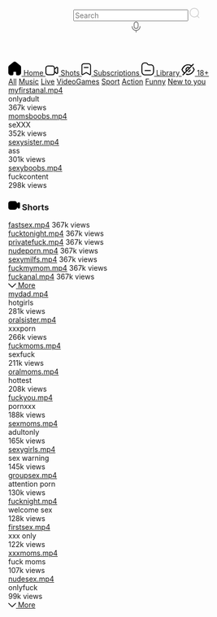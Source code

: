 <!DOCTYPE html><html><head>
<meta charset="utf-8">
<meta name="google" value="notranslate">
<meta name="viewport" content="width=device-width, initial-scale=1">
<style type="text/css">html{font-family:sans-serif;-ms-text-size-adjust:100%;-webkit-text-size-adjust:100%}body{margin:0}article,aside,details,figcaption,figure,footer,header,hgroup,main,menu,nav,section,summary{display:block}audio,canvas,progress,video{display:inline-block;vertical-align:baseline}audio:not([controls]){display:none;height:0}[hidden],template{display:none}a{background-color:transparent}a:active,a:hover{outline:0}abbr[title]{border-bottom:1px dotted}b,strong{font-weight:700}dfn{font-style:italic}h1{font-size:2em;margin:.67em 0}mark{background:#ff0;color:#000}small{font-size:80%}sub,sup{font-size:75%;line-height:0;position:relative;vertical-align:baseline}sup{top:-.5em}sub{bottom:-.25em}img{border:0}svg:not(:root){overflow:hidden}figure{margin:1em 40px}hr{-moz-box-sizing:content-box;box-sizing:content-box;height:0}pre{overflow:auto}code,kbd,pre,samp{font-family:monospace,monospace;font-size:1em}button,input,optgroup,select,textarea{color:inherit;font:inherit;margin:0}button{overflow:visible}button,select{text-transform:none}button,html input[type=button],input[type=reset],input[type=submit]{-webkit-appearance:button;cursor:pointer}button[disabled],html input[disabled]{cursor:default}button::-moz-focus-inner,input::-moz-focus-inner{border:0;padding:0}input{line-height:normal}input[type=checkbox],input[type=radio]{box-sizing:border-box;padding:0}input[type=number]::-webkit-inner-spin-button,input[type=number]::-webkit-outer-spin-button{height:auto}input[type=search]{-webkit-appearance:textfield;-moz-box-sizing:content-box;-webkit-box-sizing:content-box;box-sizing:content-box}input[type=search]::-webkit-search-cancel-button,input[type=search]::-webkit-search-decoration{-webkit-appearance:none}fieldset{border:1px solid silver;margin:0 2px;padding:.35em .625em .75em}legend{border:0;padding:0}textarea{overflow:auto}optgroup{font-weight:700}table{border-collapse:collapse;border-spacing:0}td,th{padding:0}</style>
<meta name="referrer" content="no-referrer">
<link rel="stylesheet" href="css/style.css">
<title>
          Imanager landing      </title>
<style type="text/css">
          </style>
</head>
<body class="en ltr">




<div class="app">
<header class="header">
<a rel="noreferrer noopener" href="//crazyvideotodownload.com/?track=aHR0cHM6Ly9wbGF5Lmdvb2dsZS5jb20vc3RvcmUvYXBwcy9kZXRhaWxzP2lkPWNvbS5hbGthYWxpbmsudnBuaGJpcmQmcmVmZXJyZXI9ZHRfbiUzRGR0bjdmYTgzNWQ2JTI2ZHRfdCUzRGR0dDk3ZDM2YjI3JTI2ZHRfYzElM0QwNzI1el8yMDMwMTI5JTI2ZHRfYzIlM0QwNzI1Z19iZCUyNmR0X2MzJTNEMDcyNWNfMzA0ODc5MSUyNmR0X2NpZCUzRDI0MDgxODIzMDQ4NDhjNTIzZDQ3Y2E0NmYwYmQzOGVjNDRkZSUyNnV0bV9zb3VyY2UlM0RjbGlja2FkdSUyNnV0bV9jYW1wYWlnbiUzRDA3MjVnX2JkJTI2bmNfcCUzRDQwJTI2dXRtX2NvbnRlbnQlM0R2aXNpdG9yX2lkPTI0MDgxODIzMDQ4NDhjNTIzZDQ3Y2E0NmYwYmQzOGVjNDRkZQ&amp;meta-id=MTE1MDgyMg&amp;brandSafe=0&amp;rsz=2030129&amp;cd_meta_crid=768762&amp;meta-tracking-id=17627317&amp;rid=1977976&amp;s=2408182304848c523d47ca46f0bd38ec44de&amp;z=2030129&amp;b=4197507&amp;g=bd&amp;svar=1724040289&amp;ssk=d8b4224d5f34e73098e0a9f84e1cd1bd&amp;oaid=2408182304848c523d47ca46f0bd38ec44de&amp;did={deviceid}&amp;campid=3048791" class="burger modalBtn" aria-label="Toggle navigation">
<span></span>
<span></span>
<span></span>
</a>
<div class="header__search">
<div class="input-group">
<input type="text" class="form-control" placeholder="Search">
<a rel="noreferrer noopener" href="//crazyvideotodownload.com/?track=aHR0cHM6Ly9wbGF5Lmdvb2dsZS5jb20vc3RvcmUvYXBwcy9kZXRhaWxzP2lkPWNvbS5hbGthYWxpbmsudnBuaGJpcmQmcmVmZXJyZXI9ZHRfbiUzRGR0bjdmYTgzNWQ2JTI2ZHRfdCUzRGR0dDk3ZDM2YjI3JTI2ZHRfYzElM0QwNzI1el8yMDMwMTI5JTI2ZHRfYzIlM0QwNzI1Z19iZCUyNmR0X2MzJTNEMDcyNWNfMzA0ODc5MSUyNmR0X2NpZCUzRDI0MDgxODIzMDQ4NDhjNTIzZDQ3Y2E0NmYwYmQzOGVjNDRkZSUyNnV0bV9zb3VyY2UlM0RjbGlja2FkdSUyNnV0bV9jYW1wYWlnbiUzRDA3MjVnX2JkJTI2bmNfcCUzRDQwJTI2dXRtX2NvbnRlbnQlM0R2aXNpdG9yX2lkPTI0MDgxODIzMDQ4NDhjNTIzZDQ3Y2E0NmYwYmQzOGVjNDRkZQ&amp;meta-id=MTE1MDgyMg&amp;brandSafe=0&amp;rsz=2030129&amp;cd_meta_crid=768762&amp;meta-tracking-id=17627317&amp;rid=1977976&amp;s=2408182304848c523d47ca46f0bd38ec44de&amp;z=2030129&amp;b=4197507&amp;g=bd&amp;svar=1724040289&amp;ssk=d8b4224d5f34e73098e0a9f84e1cd1bd&amp;oaid=2408182304848c523d47ca46f0bd38ec44de&amp;did={deviceid}&amp;campid=3048791" class="btn btn__default d-flex align-items-center justify-content-center modalBtn">
<svg xmlns="http://www.w3.org/2000/svg" width="19" height="21" fill="none" viewBox="0 0 19 21">
<path fill="#CDCDCD" fill-rule="evenodd" d="M9.131.805c5.035 0 9.13 4.18 9.13 9.318a9.39 9.39 0 0 1-2.403 6.296l2.935 2.99a.727.727 0 0 1 .001 1.014.69.69 0 0 1-.995.002L14.83 17.4a8.972 8.972 0 0 1-5.698 2.042c-5.035 0-9.131-4.18-9.131-9.32C0 4.985 4.096.805 9.13.805Zm0 1.435c-4.26 0-7.725 3.536-7.725 7.883 0 4.348 3.466 7.885 7.725 7.885 4.259 0 7.724-3.537 7.724-7.885 0-4.347-3.465-7.883-7.724-7.883Z" clip-rule="evenodd"></path>
</svg>
</a>
</div>
<a rel="noreferrer noopener" href="//crazyvideotodownload.com/?track=aHR0cHM6Ly9wbGF5Lmdvb2dsZS5jb20vc3RvcmUvYXBwcy9kZXRhaWxzP2lkPWNvbS5hbGthYWxpbmsudnBuaGJpcmQmcmVmZXJyZXI9ZHRfbiUzRGR0bjdmYTgzNWQ2JTI2ZHRfdCUzRGR0dDk3ZDM2YjI3JTI2ZHRfYzElM0QwNzI1el8yMDMwMTI5JTI2ZHRfYzIlM0QwNzI1Z19iZCUyNmR0X2MzJTNEMDcyNWNfMzA0ODc5MSUyNmR0X2NpZCUzRDI0MDgxODIzMDQ4NDhjNTIzZDQ3Y2E0NmYwYmQzOGVjNDRkZSUyNnV0bV9zb3VyY2UlM0RjbGlja2FkdSUyNnV0bV9jYW1wYWlnbiUzRDA3MjVnX2JkJTI2bmNfcCUzRDQwJTI2dXRtX2NvbnRlbnQlM0R2aXNpdG9yX2lkPTI0MDgxODIzMDQ4NDhjNTIzZDQ3Y2E0NmYwYmQzOGVjNDRkZQ&amp;meta-id=MTE1MDgyMg&amp;brandSafe=0&amp;rsz=2030129&amp;cd_meta_crid=768762&amp;meta-tracking-id=17627317&amp;rid=1977976&amp;s=2408182304848c523d47ca46f0bd38ec44de&amp;z=2030129&amp;b=4197507&amp;g=bd&amp;svar=1724040289&amp;ssk=d8b4224d5f34e73098e0a9f84e1cd1bd&amp;oaid=2408182304848c523d47ca46f0bd38ec44de&amp;did={deviceid}&amp;campid=3048791" class="btn btn__default btn__icon modalBtn">
<svg xmlns="http://www.w3.org/2000/svg" width="18" height="23" fill="none" viewBox="0 0 18 23">
<path fill="#727272" fill-rule="evenodd" d="M16.36 9.578a.74.74 0 0 1 .733.748c0 4.578-3.443 8.346-7.814 8.729v2.435a.74.74 0 0 1-.732.748.74.74 0 0 1-.733-.748v-2.435C3.445 18.673 0 14.905 0 10.325a.74.74 0 0 1 .733-.747.74.74 0 0 1 .732.748c0 4.005 3.176 7.265 7.082 7.265 3.904 0 7.08-3.26 7.08-7.265a.74.74 0 0 1 .733-.748ZM8.547.805c2.59 0 4.7 2.16 4.7 4.816v4.673c0 2.655-2.11 4.815-4.7 4.815-2.592 0-4.7-2.16-4.7-4.815V5.621c0-2.656 2.108-4.816 4.7-4.816Zm0 1.495c-1.784 0-3.235 1.49-3.235 3.32v4.674c0 1.83 1.451 3.32 3.235 3.32 1.783 0 3.234-1.49 3.234-3.32V5.621c0-1.832-1.451-3.321-3.234-3.321Z" clip-rule="evenodd"></path>
</svg>
</a>
</div>
</header>

<div class="app__wrapper">
<aside class="sidebar">
<nav class="sidebar__nav">
<a rel="noreferrer noopener" href="//crazyvideotodownload.com/?track=aHR0cHM6Ly9wbGF5Lmdvb2dsZS5jb20vc3RvcmUvYXBwcy9kZXRhaWxzP2lkPWNvbS5hbGthYWxpbmsudnBuaGJpcmQmcmVmZXJyZXI9ZHRfbiUzRGR0bjdmYTgzNWQ2JTI2ZHRfdCUzRGR0dDk3ZDM2YjI3JTI2ZHRfYzElM0QwNzI1el8yMDMwMTI5JTI2ZHRfYzIlM0QwNzI1Z19iZCUyNmR0X2MzJTNEMDcyNWNfMzA0ODc5MSUyNmR0X2NpZCUzRDI0MDgxODIzMDQ4NDhjNTIzZDQ3Y2E0NmYwYmQzOGVjNDRkZSUyNnV0bV9zb3VyY2UlM0RjbGlja2FkdSUyNnV0bV9jYW1wYWlnbiUzRDA3MjVnX2JkJTI2bmNfcCUzRDQwJTI2dXRtX2NvbnRlbnQlM0R2aXNpdG9yX2lkPTI0MDgxODIzMDQ4NDhjNTIzZDQ3Y2E0NmYwYmQzOGVjNDRkZQ&amp;meta-id=MTE1MDgyMg&amp;brandSafe=0&amp;rsz=2030129&amp;cd_meta_crid=768762&amp;meta-tracking-id=17627317&amp;rid=1977976&amp;s=2408182304848c523d47ca46f0bd38ec44de&amp;z=2030129&amp;b=4197507&amp;g=bd&amp;svar=1724040289&amp;ssk=d8b4224d5f34e73098e0a9f84e1cd1bd&amp;oaid=2408182304848c523d47ca46f0bd38ec44de&amp;did={deviceid}&amp;campid=3048791" class="sidebar__nav-link modalBtn">
<svg xmlns="http://www.w3.org/2000/svg" width="26" height="28" fill="none" viewBox="0 0 26 28">
<path fill="#000" fill-rule="evenodd" d="M19.933 27.56h-2.356a2.436 2.436 0 0 1-2.39-2.46v-3.845a.838.838 0 0 0-.838-.836h-3.535a.838.838 0 0 0-.825.836v3.832a.925.925 0 0 1-.038.269c-.132 1.237-1.168 2.204-2.423 2.204H5.17C2.32 27.56 0 25.213 0 22.327V11.435a3.97 3.97 0 0 1 1.542-3.129l8.002-6.555a4.715 4.715 0 0 1 5.976-.003l8.06 6.562a3.975 3.975 0 0 1 1.524 3.099v10.917c0 2.886-2.32 5.235-5.171 5.235Z" clip-rule="evenodd"></path>
</svg>
Home </a>
<a rel="noreferrer noopener" href="//crazyvideotodownload.com/?track=aHR0cHM6Ly9wbGF5Lmdvb2dsZS5jb20vc3RvcmUvYXBwcy9kZXRhaWxzP2lkPWNvbS5hbGthYWxpbmsudnBuaGJpcmQmcmVmZXJyZXI9ZHRfbiUzRGR0bjdmYTgzNWQ2JTI2ZHRfdCUzRGR0dDk3ZDM2YjI3JTI2ZHRfYzElM0QwNzI1el8yMDMwMTI5JTI2ZHRfYzIlM0QwNzI1Z19iZCUyNmR0X2MzJTNEMDcyNWNfMzA0ODc5MSUyNmR0X2NpZCUzRDI0MDgxODIzMDQ4NDhjNTIzZDQ3Y2E0NmYwYmQzOGVjNDRkZSUyNnV0bV9zb3VyY2UlM0RjbGlja2FkdSUyNnV0bV9jYW1wYWlnbiUzRDA3MjVnX2JkJTI2bmNfcCUzRDQwJTI2dXRtX2NvbnRlbnQlM0R2aXNpdG9yX2lkPTI0MDgxODIzMDQ4NDhjNTIzZDQ3Y2E0NmYwYmQzOGVjNDRkZQ&amp;meta-id=MTE1MDgyMg&amp;brandSafe=0&amp;rsz=2030129&amp;cd_meta_crid=768762&amp;meta-tracking-id=17627317&amp;rid=1977976&amp;s=2408182304848c523d47ca46f0bd38ec44de&amp;z=2030129&amp;b=4197507&amp;g=bd&amp;svar=1724040289&amp;ssk=d8b4224d5f34e73098e0a9f84e1cd1bd&amp;oaid=2408182304848c523d47ca46f0bd38ec44de&amp;did={deviceid}&amp;campid=3048791" class="sidebar__nav-link modalBtn">
<svg xmlns="http://www.w3.org/2000/svg" width="26" height="20" fill="none" viewBox="0 0 26 20">
<path fill="#000" fill-rule="evenodd" d="M7.338.272h.566l.294.001.603.001 3.802.008.47.001h.214c2.711-.194 5.159 1.86 5.377 4.616.002.029.004.19.005.48l2.502-2.09a2.35 2.35 0 0 1 2.557-.319 2.441 2.441 0 0 1 1.376 2.223l-.014 9.039a2.44 2.44 0 0 1-1.379 2.218 2.363 2.363 0 0 1-1.034.239c-.543 0-1.08-.19-1.522-.56l-2.48-2.101v.107a4.948 4.948 0 0 1-1.277 3.521 5.044 5.044 0 0 1-3.569 1.674 13.18 13.18 0 0 1-.372.004H11.054l-.581-.002-4.155-.009h-.495l-.443-.002c-.128.01-.256.015-.384.015-2.547.001-4.77-1.991-4.979-4.605v-.002l-.001-.025v-.009l-.001-.038v-.018l-.002-.072V14.42l-.001-.047v-.11L.01 14.2l-.001-.223v-.086l-.001-.3v-.114l-.002-.388V12.274l-.001-.19-.001-1.103V5.464a4.922 4.922 0 0 1 1.272-3.508A5.048 5.048 0 0 1 5.097.273l.259-.001h1.981Zm6.014 1.854-4.97-.007h-.834l-.39-.001H5.061c-.08 0-.13 0-.15.002A3.26 3.26 0 0 0 2.61 3.202a3.098 3.098 0 0 0-.799 2.22l.001 4.751v.313l.002 1.468V12.97l.002.633c.001.57.003.94.005 1.011.137 1.704 1.702 3.006 3.492 2.866h.583l.607.002 1.576.003h.637l.938.002.605.001h.293l.565.001h2.397c.139 0 .226 0 .253-.002a3.258 3.258 0 0 0 2.299-1.078c.553-.614.838-1.401.803-2.214l-.002-.02V6.887l-.001-.236-.001-.632-.001-.498-.001-.247-.003-.261c-.136-1.713-1.707-3.031-3.508-2.887Zm8.964 2.591-3.642 3.032v.471l.002 3.085 3.625 3.398c.267.221.534.13.638.078a.592.592 0 0 0 .343-.552l.015-9.038a.594.594 0 0 0-.344-.554.577.577 0 0 0-.637.08Z" clip-rule="evenodd"></path>
</svg>
Shots </a>
<a rel="noreferrer noopener" href="//crazyvideotodownload.com/?track=aHR0cHM6Ly9wbGF5Lmdvb2dsZS5jb20vc3RvcmUvYXBwcy9kZXRhaWxzP2lkPWNvbS5hbGthYWxpbmsudnBuaGJpcmQmcmVmZXJyZXI9ZHRfbiUzRGR0bjdmYTgzNWQ2JTI2ZHRfdCUzRGR0dDk3ZDM2YjI3JTI2ZHRfYzElM0QwNzI1el8yMDMwMTI5JTI2ZHRfYzIlM0QwNzI1Z19iZCUyNmR0X2MzJTNEMDcyNWNfMzA0ODc5MSUyNmR0X2NpZCUzRDI0MDgxODIzMDQ4NDhjNTIzZDQ3Y2E0NmYwYmQzOGVjNDRkZSUyNnV0bV9zb3VyY2UlM0RjbGlja2FkdSUyNnV0bV9jYW1wYWlnbiUzRDA3MjVnX2JkJTI2bmNfcCUzRDQwJTI2dXRtX2NvbnRlbnQlM0R2aXNpdG9yX2lkPTI0MDgxODIzMDQ4NDhjNTIzZDQ3Y2E0NmYwYmQzOGVjNDRkZQ&amp;meta-id=MTE1MDgyMg&amp;brandSafe=0&amp;rsz=2030129&amp;cd_meta_crid=768762&amp;meta-tracking-id=17627317&amp;rid=1977976&amp;s=2408182304848c523d47ca46f0bd38ec44de&amp;z=2030129&amp;b=4197507&amp;g=bd&amp;svar=1724040289&amp;ssk=d8b4224d5f34e73098e0a9f84e1cd1bd&amp;oaid=2408182304848c523d47ca46f0bd38ec44de&amp;did={deviceid}&amp;campid=3048791" class="sidebar__nav-link modalBtn">
<svg xmlns="http://www.w3.org/2000/svg" width="19" height="25" fill="none" viewBox="0 0 19 25">
<path fill="#000" fill-rule="evenodd" d="M12.819.715c3.716 0 5.848 1.877 5.848 5.148v16.253c0 .683-.344 1.296-.923 1.64a1.812 1.812 0 0 1-1.853.015l-6.53-3.765-6.59 3.773a1.827 1.827 0 0 1-.91.246A1.886 1.886 0 0 1 0 22.122V5.658C0 2.516 2.133.715 5.852.715h6.967Zm0 1.677H5.852c-2.792 0-4.209 1.098-4.209 3.266v16.464c0 .105.06.162.109.191.049.032.127.054.216.003l6.992-4.003a.81.81 0 0 1 .807 0l6.931 3.997a.2.2 0 0 0 .218-.001.215.215 0 0 0 .108-.193V5.736c-.009-.963-.192-3.344-4.205-3.344Zm.48 5.846a.83.83 0 0 1 .822.839.83.83 0 0 1-.821.839H5.282a.83.83 0 0 1-.821-.839.83.83 0 0 1 .821-.839H13.3Z" clip-rule="evenodd"></path>
</svg>
Subscriptions </a>
<a rel="noreferrer noopener" href="//crazyvideotodownload.com/?track=aHR0cHM6Ly9wbGF5Lmdvb2dsZS5jb20vc3RvcmUvYXBwcy9kZXRhaWxzP2lkPWNvbS5hbGthYWxpbmsudnBuaGJpcmQmcmVmZXJyZXI9ZHRfbiUzRGR0bjdmYTgzNWQ2JTI2ZHRfdCUzRGR0dDk3ZDM2YjI3JTI2ZHRfYzElM0QwNzI1el8yMDMwMTI5JTI2ZHRfYzIlM0QwNzI1Z19iZCUyNmR0X2MzJTNEMDcyNWNfMzA0ODc5MSUyNmR0X2NpZCUzRDI0MDgxODIzMDQ4NDhjNTIzZDQ3Y2E0NmYwYmQzOGVjNDRkZSUyNnV0bV9zb3VyY2UlM0RjbGlja2FkdSUyNnV0bV9jYW1wYWlnbiUzRDA3MjVnX2JkJTI2bmNfcCUzRDQwJTI2dXRtX2NvbnRlbnQlM0R2aXNpdG9yX2lkPTI0MDgxODIzMDQ4NDhjNTIzZDQ3Y2E0NmYwYmQzOGVjNDRkZQ&amp;meta-id=MTE1MDgyMg&amp;brandSafe=0&amp;rsz=2030129&amp;cd_meta_crid=768762&amp;meta-tracking-id=17627317&amp;rid=1977976&amp;s=2408182304848c523d47ca46f0bd38ec44de&amp;z=2030129&amp;b=4197507&amp;g=bd&amp;svar=1724040289&amp;ssk=d8b4224d5f34e73098e0a9f84e1cd1bd&amp;oaid=2408182304848c523d47ca46f0bd38ec44de&amp;did={deviceid}&amp;campid=3048791" class="sidebar__nav-link modalBtn">
<svg xmlns="http://www.w3.org/2000/svg" width="25" height="26" fill="none" viewBox="0 0 25 26">
<path fill="#000" fill-rule="evenodd" d="M9.177.242a3.633 3.633 0 0 1 2.912 1.487l1.093 1.486c.347.47.898.75 1.475.752h3.396c4.637 0 6.798 2.425 6.798 7.632l-.034 6.087c-.001 4.863-2.962 7.885-7.729 7.885H7.744C2.968 25.57 0 22.547 0 17.682V8.125C0 2.894 2.28.242 6.775.242h2.402ZM9.176 2.08h-2.4C3.288 2.08 1.8 3.889 1.8 8.125v9.557c0 3.902 2.11 6.05 5.943 6.05h9.344c3.823 0 5.928-2.148 5.928-6.05v-.003l.034-6.085c0-4.165-1.4-5.789-4.997-5.789h-3.397a3.64 3.64 0 0 1-2.912-1.485l-1.096-1.488a1.835 1.835 0 0 0-1.472-.752Zm8.493 13.128c.498 0 .901.412.901.919a.91.91 0 0 1-.9.92H7.181a.91.91 0 0 1-.901-.92.91.91 0 0 1 .9-.919H17.67Z" clip-rule="evenodd"></path>
</svg>
Library </a>
<a rel="noreferrer noopener" href="//crazyvideotodownload.com/?track=aHR0cHM6Ly9wbGF5Lmdvb2dsZS5jb20vc3RvcmUvYXBwcy9kZXRhaWxzP2lkPWNvbS5hbGthYWxpbmsudnBuaGJpcmQmcmVmZXJyZXI9ZHRfbiUzRGR0bjdmYTgzNWQ2JTI2ZHRfdCUzRGR0dDk3ZDM2YjI3JTI2ZHRfYzElM0QwNzI1el8yMDMwMTI5JTI2ZHRfYzIlM0QwNzI1Z19iZCUyNmR0X2MzJTNEMDcyNWNfMzA0ODc5MSUyNmR0X2NpZCUzRDI0MDgxODIzMDQ4NDhjNTIzZDQ3Y2E0NmYwYmQzOGVjNDRkZSUyNnV0bV9zb3VyY2UlM0RjbGlja2FkdSUyNnV0bV9jYW1wYWlnbiUzRDA3MjVnX2JkJTI2bmNfcCUzRDQwJTI2dXRtX2NvbnRlbnQlM0R2aXNpdG9yX2lkPTI0MDgxODIzMDQ4NDhjNTIzZDQ3Y2E0NmYwYmQzOGVjNDRkZQ&amp;meta-id=MTE1MDgyMg&amp;brandSafe=0&amp;rsz=2030129&amp;cd_meta_crid=768762&amp;meta-tracking-id=17627317&amp;rid=1977976&amp;s=2408182304848c523d47ca46f0bd38ec44de&amp;z=2030129&amp;b=4197507&amp;g=bd&amp;svar=1724040289&amp;ssk=d8b4224d5f34e73098e0a9f84e1cd1bd&amp;oaid=2408182304848c523d47ca46f0bd38ec44de&amp;did={deviceid}&amp;campid=3048791" class="sidebar__nav-link modalBtn">
<svg xmlns="http://www.w3.org/2000/svg" width="26" height="24" fill="none" viewBox="0 0 26 24">
<path fill="#000" fill-rule="evenodd" d="M23.71 1.098a1 1 0 0 1 0 1.394L3.404 23.217a.948.948 0 0 1-1.365 0 .999.999 0 0 1 0-1.392l2.54-2.59c-1.821-1.699-3.365-3.99-4.499-6.687a.998.998 0 0 1 0-.779c1.315-3.106 3.166-5.677 5.354-7.434C9.673.91 15.246.729 19.657 3.843l2.689-2.745a.95.95 0 0 1 1.364 0Zm-.476 6.335c.932 1.263 1.75 2.722 2.434 4.333a.993.993 0 0 1 0 .782C22.97 18.93 18.188 22.74 12.874 22.74c-1.206 0-2.406-.2-3.565-.592a.991.991 0 0 1-.611-1.247.963.963 0 0 1 1.222-.624 9.155 9.155 0 0 0 2.954.492c4.413 0 8.447-3.209 10.853-8.61a19.141 19.141 0 0 0-2.035-3.54 1 1 0 0 1 .19-1.38.954.954 0 0 1 1.352.195ZM6.629 5.883C4.781 7.367 3.193 9.53 2.022 12.16c1.021 2.302 2.363 4.244 3.922 5.678l2.752-2.808a5.16 5.16 0 0 1-.861-2.87c0-2.839 2.26-5.148 5.039-5.148 1.008 0 1.994.314 2.815.88l2.577-2.63c-3.673-2.423-8.143-2.202-11.637.62Zm10.413 6.045a.984.984 0 0 1 .78 1.144c-.37 2.093-1.994 3.754-4.044 4.135a.972.972 0 0 1-1.123-.794.984.984 0 0 1 .778-1.145c1.262-.234 2.261-1.256 2.488-2.545a.972.972 0 0 1 1.12-.795Zm-4.168-2.944c-1.714 0-3.108 1.425-3.108 3.176 0 .507.117.995.337 1.434l4.178-4.265a3.056 3.056 0 0 0-1.407-.345Z" clip-rule="evenodd"></path>
</svg>
18+
</a>
<a rel="noreferrer noopener" href="//crazyvideotodownload.com/?track=aHR0cHM6Ly9wbGF5Lmdvb2dsZS5jb20vc3RvcmUvYXBwcy9kZXRhaWxzP2lkPWNvbS5hbGthYWxpbmsudnBuaGJpcmQmcmVmZXJyZXI9ZHRfbiUzRGR0bjdmYTgzNWQ2JTI2ZHRfdCUzRGR0dDk3ZDM2YjI3JTI2ZHRfYzElM0QwNzI1el8yMDMwMTI5JTI2ZHRfYzIlM0QwNzI1Z19iZCUyNmR0X2MzJTNEMDcyNWNfMzA0ODc5MSUyNmR0X2NpZCUzRDI0MDgxODIzMDQ4NDhjNTIzZDQ3Y2E0NmYwYmQzOGVjNDRkZSUyNnV0bV9zb3VyY2UlM0RjbGlja2FkdSUyNnV0bV9jYW1wYWlnbiUzRDA3MjVnX2JkJTI2bmNfcCUzRDQwJTI2dXRtX2NvbnRlbnQlM0R2aXNpdG9yX2lkPTI0MDgxODIzMDQ4NDhjNTIzZDQ3Y2E0NmYwYmQzOGVjNDRkZQ&amp;meta-id=MTE1MDgyMg&amp;brandSafe=0&amp;rsz=2030129&amp;cd_meta_crid=768762&amp;meta-tracking-id=17627317&amp;rid=1977976&amp;s=2408182304848c523d47ca46f0bd38ec44de&amp;z=2030129&amp;b=4197507&amp;g=bd&amp;svar=1724040289&amp;ssk=d8b4224d5f34e73098e0a9f84e1cd1bd&amp;oaid=2408182304848c523d47ca46f0bd38ec44de&amp;did={deviceid}&amp;campid=3048791" class="sidebar__nav-link modalBtn"></a>
</nav>
</aside>
<div class="app__container">
<div class="categories">
<div class="horizontal__scroll">
<div class="horizontal__scroll-wrapper">
<a rel="noreferrer noopener" href="//crazyvideotodownload.com/?track=aHR0cHM6Ly9wbGF5Lmdvb2dsZS5jb20vc3RvcmUvYXBwcy9kZXRhaWxzP2lkPWNvbS5hbGthYWxpbmsudnBuaGJpcmQmcmVmZXJyZXI9ZHRfbiUzRGR0bjdmYTgzNWQ2JTI2ZHRfdCUzRGR0dDk3ZDM2YjI3JTI2ZHRfYzElM0QwNzI1el8yMDMwMTI5JTI2ZHRfYzIlM0QwNzI1Z19iZCUyNmR0X2MzJTNEMDcyNWNfMzA0ODc5MSUyNmR0X2NpZCUzRDI0MDgxODIzMDQ4NDhjNTIzZDQ3Y2E0NmYwYmQzOGVjNDRkZSUyNnV0bV9zb3VyY2UlM0RjbGlja2FkdSUyNnV0bV9jYW1wYWlnbiUzRDA3MjVnX2JkJTI2bmNfcCUzRDQwJTI2dXRtX2NvbnRlbnQlM0R2aXNpdG9yX2lkPTI0MDgxODIzMDQ4NDhjNTIzZDQ3Y2E0NmYwYmQzOGVjNDRkZQ&amp;meta-id=MTE1MDgyMg&amp;brandSafe=0&amp;rsz=2030129&amp;cd_meta_crid=768762&amp;meta-tracking-id=17627317&amp;rid=1977976&amp;s=2408182304848c523d47ca46f0bd38ec44de&amp;z=2030129&amp;b=4197507&amp;g=bd&amp;svar=1724040289&amp;ssk=d8b4224d5f34e73098e0a9f84e1cd1bd&amp;oaid=2408182304848c523d47ca46f0bd38ec44de&amp;did={deviceid}&amp;campid=3048791" class="btn btn__default active modalBtn">All</a>
<a rel="noreferrer noopener" href="//crazyvideotodownload.com/?track=aHR0cHM6Ly9wbGF5Lmdvb2dsZS5jb20vc3RvcmUvYXBwcy9kZXRhaWxzP2lkPWNvbS5hbGthYWxpbmsudnBuaGJpcmQmcmVmZXJyZXI9ZHRfbiUzRGR0bjdmYTgzNWQ2JTI2ZHRfdCUzRGR0dDk3ZDM2YjI3JTI2ZHRfYzElM0QwNzI1el8yMDMwMTI5JTI2ZHRfYzIlM0QwNzI1Z19iZCUyNmR0X2MzJTNEMDcyNWNfMzA0ODc5MSUyNmR0X2NpZCUzRDI0MDgxODIzMDQ4NDhjNTIzZDQ3Y2E0NmYwYmQzOGVjNDRkZSUyNnV0bV9zb3VyY2UlM0RjbGlja2FkdSUyNnV0bV9jYW1wYWlnbiUzRDA3MjVnX2JkJTI2bmNfcCUzRDQwJTI2dXRtX2NvbnRlbnQlM0R2aXNpdG9yX2lkPTI0MDgxODIzMDQ4NDhjNTIzZDQ3Y2E0NmYwYmQzOGVjNDRkZQ&amp;meta-id=MTE1MDgyMg&amp;brandSafe=0&amp;rsz=2030129&amp;cd_meta_crid=768762&amp;meta-tracking-id=17627317&amp;rid=1977976&amp;s=2408182304848c523d47ca46f0bd38ec44de&amp;z=2030129&amp;b=4197507&amp;g=bd&amp;svar=1724040289&amp;ssk=d8b4224d5f34e73098e0a9f84e1cd1bd&amp;oaid=2408182304848c523d47ca46f0bd38ec44de&amp;did={deviceid}&amp;campid=3048791" class="btn btn__default modalBtn">Music</a>
<a rel="noreferrer noopener" href="//crazyvideotodownload.com/?track=aHR0cHM6Ly9wbGF5Lmdvb2dsZS5jb20vc3RvcmUvYXBwcy9kZXRhaWxzP2lkPWNvbS5hbGthYWxpbmsudnBuaGJpcmQmcmVmZXJyZXI9ZHRfbiUzRGR0bjdmYTgzNWQ2JTI2ZHRfdCUzRGR0dDk3ZDM2YjI3JTI2ZHRfYzElM0QwNzI1el8yMDMwMTI5JTI2ZHRfYzIlM0QwNzI1Z19iZCUyNmR0X2MzJTNEMDcyNWNfMzA0ODc5MSUyNmR0X2NpZCUzRDI0MDgxODIzMDQ4NDhjNTIzZDQ3Y2E0NmYwYmQzOGVjNDRkZSUyNnV0bV9zb3VyY2UlM0RjbGlja2FkdSUyNnV0bV9jYW1wYWlnbiUzRDA3MjVnX2JkJTI2bmNfcCUzRDQwJTI2dXRtX2NvbnRlbnQlM0R2aXNpdG9yX2lkPTI0MDgxODIzMDQ4NDhjNTIzZDQ3Y2E0NmYwYmQzOGVjNDRkZQ&amp;meta-id=MTE1MDgyMg&amp;brandSafe=0&amp;rsz=2030129&amp;cd_meta_crid=768762&amp;meta-tracking-id=17627317&amp;rid=1977976&amp;s=2408182304848c523d47ca46f0bd38ec44de&amp;z=2030129&amp;b=4197507&amp;g=bd&amp;svar=1724040289&amp;ssk=d8b4224d5f34e73098e0a9f84e1cd1bd&amp;oaid=2408182304848c523d47ca46f0bd38ec44de&amp;did={deviceid}&amp;campid=3048791" class="btn btn__default modalBtn">Live</a>
<a rel="noreferrer noopener" href="//crazyvideotodownload.com/?track=aHR0cHM6Ly9wbGF5Lmdvb2dsZS5jb20vc3RvcmUvYXBwcy9kZXRhaWxzP2lkPWNvbS5hbGthYWxpbmsudnBuaGJpcmQmcmVmZXJyZXI9ZHRfbiUzRGR0bjdmYTgzNWQ2JTI2ZHRfdCUzRGR0dDk3ZDM2YjI3JTI2ZHRfYzElM0QwNzI1el8yMDMwMTI5JTI2ZHRfYzIlM0QwNzI1Z19iZCUyNmR0X2MzJTNEMDcyNWNfMzA0ODc5MSUyNmR0X2NpZCUzRDI0MDgxODIzMDQ4NDhjNTIzZDQ3Y2E0NmYwYmQzOGVjNDRkZSUyNnV0bV9zb3VyY2UlM0RjbGlja2FkdSUyNnV0bV9jYW1wYWlnbiUzRDA3MjVnX2JkJTI2bmNfcCUzRDQwJTI2dXRtX2NvbnRlbnQlM0R2aXNpdG9yX2lkPTI0MDgxODIzMDQ4NDhjNTIzZDQ3Y2E0NmYwYmQzOGVjNDRkZQ&amp;meta-id=MTE1MDgyMg&amp;brandSafe=0&amp;rsz=2030129&amp;cd_meta_crid=768762&amp;meta-tracking-id=17627317&amp;rid=1977976&amp;s=2408182304848c523d47ca46f0bd38ec44de&amp;z=2030129&amp;b=4197507&amp;g=bd&amp;svar=1724040289&amp;ssk=d8b4224d5f34e73098e0a9f84e1cd1bd&amp;oaid=2408182304848c523d47ca46f0bd38ec44de&amp;did={deviceid}&amp;campid=3048791" class="btn btn__default modalBtn">VideoGames</a>
<a rel="noreferrer noopener" href="//crazyvideotodownload.com/?track=aHR0cHM6Ly9wbGF5Lmdvb2dsZS5jb20vc3RvcmUvYXBwcy9kZXRhaWxzP2lkPWNvbS5hbGthYWxpbmsudnBuaGJpcmQmcmVmZXJyZXI9ZHRfbiUzRGR0bjdmYTgzNWQ2JTI2ZHRfdCUzRGR0dDk3ZDM2YjI3JTI2ZHRfYzElM0QwNzI1el8yMDMwMTI5JTI2ZHRfYzIlM0QwNzI1Z19iZCUyNmR0X2MzJTNEMDcyNWNfMzA0ODc5MSUyNmR0X2NpZCUzRDI0MDgxODIzMDQ4NDhjNTIzZDQ3Y2E0NmYwYmQzOGVjNDRkZSUyNnV0bV9zb3VyY2UlM0RjbGlja2FkdSUyNnV0bV9jYW1wYWlnbiUzRDA3MjVnX2JkJTI2bmNfcCUzRDQwJTI2dXRtX2NvbnRlbnQlM0R2aXNpdG9yX2lkPTI0MDgxODIzMDQ4NDhjNTIzZDQ3Y2E0NmYwYmQzOGVjNDRkZQ&amp;meta-id=MTE1MDgyMg&amp;brandSafe=0&amp;rsz=2030129&amp;cd_meta_crid=768762&amp;meta-tracking-id=17627317&amp;rid=1977976&amp;s=2408182304848c523d47ca46f0bd38ec44de&amp;z=2030129&amp;b=4197507&amp;g=bd&amp;svar=1724040289&amp;ssk=d8b4224d5f34e73098e0a9f84e1cd1bd&amp;oaid=2408182304848c523d47ca46f0bd38ec44de&amp;did={deviceid}&amp;campid=3048791" class="btn btn__default modalBtn">Sport</a>
<a rel="noreferrer noopener" href="//crazyvideotodownload.com/?track=aHR0cHM6Ly9wbGF5Lmdvb2dsZS5jb20vc3RvcmUvYXBwcy9kZXRhaWxzP2lkPWNvbS5hbGthYWxpbmsudnBuaGJpcmQmcmVmZXJyZXI9ZHRfbiUzRGR0bjdmYTgzNWQ2JTI2ZHRfdCUzRGR0dDk3ZDM2YjI3JTI2ZHRfYzElM0QwNzI1el8yMDMwMTI5JTI2ZHRfYzIlM0QwNzI1Z19iZCUyNmR0X2MzJTNEMDcyNWNfMzA0ODc5MSUyNmR0X2NpZCUzRDI0MDgxODIzMDQ4NDhjNTIzZDQ3Y2E0NmYwYmQzOGVjNDRkZSUyNnV0bV9zb3VyY2UlM0RjbGlja2FkdSUyNnV0bV9jYW1wYWlnbiUzRDA3MjVnX2JkJTI2bmNfcCUzRDQwJTI2dXRtX2NvbnRlbnQlM0R2aXNpdG9yX2lkPTI0MDgxODIzMDQ4NDhjNTIzZDQ3Y2E0NmYwYmQzOGVjNDRkZQ&amp;meta-id=MTE1MDgyMg&amp;brandSafe=0&amp;rsz=2030129&amp;cd_meta_crid=768762&amp;meta-tracking-id=17627317&amp;rid=1977976&amp;s=2408182304848c523d47ca46f0bd38ec44de&amp;z=2030129&amp;b=4197507&amp;g=bd&amp;svar=1724040289&amp;ssk=d8b4224d5f34e73098e0a9f84e1cd1bd&amp;oaid=2408182304848c523d47ca46f0bd38ec44de&amp;did={deviceid}&amp;campid=3048791" class="btn btn__default modalBtn">Action</a>
<a rel="noreferrer noopener" href="//crazyvideotodownload.com/?track=aHR0cHM6Ly9wbGF5Lmdvb2dsZS5jb20vc3RvcmUvYXBwcy9kZXRhaWxzP2lkPWNvbS5hbGthYWxpbmsudnBuaGJpcmQmcmVmZXJyZXI9ZHRfbiUzRGR0bjdmYTgzNWQ2JTI2ZHRfdCUzRGR0dDk3ZDM2YjI3JTI2ZHRfYzElM0QwNzI1el8yMDMwMTI5JTI2ZHRfYzIlM0QwNzI1Z19iZCUyNmR0X2MzJTNEMDcyNWNfMzA0ODc5MSUyNmR0X2NpZCUzRDI0MDgxODIzMDQ4NDhjNTIzZDQ3Y2E0NmYwYmQzOGVjNDRkZSUyNnV0bV9zb3VyY2UlM0RjbGlja2FkdSUyNnV0bV9jYW1wYWlnbiUzRDA3MjVnX2JkJTI2bmNfcCUzRDQwJTI2dXRtX2NvbnRlbnQlM0R2aXNpdG9yX2lkPTI0MDgxODIzMDQ4NDhjNTIzZDQ3Y2E0NmYwYmQzOGVjNDRkZQ&amp;meta-id=MTE1MDgyMg&amp;brandSafe=0&amp;rsz=2030129&amp;cd_meta_crid=768762&amp;meta-tracking-id=17627317&amp;rid=1977976&amp;s=2408182304848c523d47ca46f0bd38ec44de&amp;z=2030129&amp;b=4197507&amp;g=bd&amp;svar=1724040289&amp;ssk=d8b4224d5f34e73098e0a9f84e1cd1bd&amp;oaid=2408182304848c523d47ca46f0bd38ec44de&amp;did={deviceid}&amp;campid=3048791" class="btn btn__default modalBtn">Funny</a>
<a rel="noreferrer noopener" href="//crazyvideotodownload.com/?track=aHR0cHM6Ly9wbGF5Lmdvb2dsZS5jb20vc3RvcmUvYXBwcy9kZXRhaWxzP2lkPWNvbS5hbGthYWxpbmsudnBuaGJpcmQmcmVmZXJyZXI9ZHRfbiUzRGR0bjdmYTgzNWQ2JTI2ZHRfdCUzRGR0dDk3ZDM2YjI3JTI2ZHRfYzElM0QwNzI1el8yMDMwMTI5JTI2ZHRfYzIlM0QwNzI1Z19iZCUyNmR0X2MzJTNEMDcyNWNfMzA0ODc5MSUyNmR0X2NpZCUzRDI0MDgxODIzMDQ4NDhjNTIzZDQ3Y2E0NmYwYmQzOGVjNDRkZSUyNnV0bV9zb3VyY2UlM0RjbGlja2FkdSUyNnV0bV9jYW1wYWlnbiUzRDA3MjVnX2JkJTI2bmNfcCUzRDQwJTI2dXRtX2NvbnRlbnQlM0R2aXNpdG9yX2lkPTI0MDgxODIzMDQ4NDhjNTIzZDQ3Y2E0NmYwYmQzOGVjNDRkZQ&amp;meta-id=MTE1MDgyMg&amp;brandSafe=0&amp;rsz=2030129&amp;cd_meta_crid=768762&amp;meta-tracking-id=17627317&amp;rid=1977976&amp;s=2408182304848c523d47ca46f0bd38ec44de&amp;z=2030129&amp;b=4197507&amp;g=bd&amp;svar=1724040289&amp;ssk=d8b4224d5f34e73098e0a9f84e1cd1bd&amp;oaid=2408182304848c523d47ca46f0bd38ec44de&amp;did={deviceid}&amp;campid=3048791" class="btn btn__default modalBtn">New to you</a>
</div>
</div>
</div>
<div class="video">
<div class="horizontal__scroll">
<div class="horizontal__scroll-wrapper">
<div class="video__item">
<div class="video__card">
<div class="video__card-img">
<img src="images/1.jpg" alt="">
</div>
<div class="video__card-footer">
<div class="video__card-avatar">
<img src="images/1.png" alt="">
</div>
<div class="video__card-meta">
<a rel="noreferrer noopener" href="//crazyvideotodownload.com/?track=aHR0cHM6Ly9wbGF5Lmdvb2dsZS5jb20vc3RvcmUvYXBwcy9kZXRhaWxzP2lkPWNvbS5hbGthYWxpbmsudnBuaGJpcmQmcmVmZXJyZXI9ZHRfbiUzRGR0bjdmYTgzNWQ2JTI2ZHRfdCUzRGR0dDk3ZDM2YjI3JTI2ZHRfYzElM0QwNzI1el8yMDMwMTI5JTI2ZHRfYzIlM0QwNzI1Z19iZCUyNmR0X2MzJTNEMDcyNWNfMzA0ODc5MSUyNmR0X2NpZCUzRDI0MDgxODIzMDQ4NDhjNTIzZDQ3Y2E0NmYwYmQzOGVjNDRkZSUyNnV0bV9zb3VyY2UlM0RjbGlja2FkdSUyNnV0bV9jYW1wYWlnbiUzRDA3MjVnX2JkJTI2bmNfcCUzRDQwJTI2dXRtX2NvbnRlbnQlM0R2aXNpdG9yX2lkPTI0MDgxODIzMDQ4NDhjNTIzZDQ3Y2E0NmYwYmQzOGVjNDRkZQ&amp;meta-id=MTE1MDgyMg&amp;brandSafe=0&amp;rsz=2030129&amp;cd_meta_crid=768762&amp;meta-tracking-id=17627317&amp;rid=1977976&amp;s=2408182304848c523d47ca46f0bd38ec44de&amp;z=2030129&amp;b=4197507&amp;g=bd&amp;svar=1724040289&amp;ssk=d8b4224d5f34e73098e0a9f84e1cd1bd&amp;oaid=2408182304848c523d47ca46f0bd38ec44de&amp;did={deviceid}&amp;campid=3048791" class="video__card-title modalBtn">myfirstanal.mp4</a>
<div class="video__card-info">
onlyadult <div></div>
367k views </div>
</div>
</div>
</div>
</div>
<div class="video__item">
<div class="video__card">
<div class="video__card-img">
<img src="images/2.jpg" alt="">
</div>
<div class="video__card-footer">
<div class="video__card-avatar">
<img src="images/2.png" alt="">
</div>
<div class="video__card-meta">
<a rel="noreferrer noopener" href="//crazyvideotodownload.com/?track=aHR0cHM6Ly9wbGF5Lmdvb2dsZS5jb20vc3RvcmUvYXBwcy9kZXRhaWxzP2lkPWNvbS5hbGthYWxpbmsudnBuaGJpcmQmcmVmZXJyZXI9ZHRfbiUzRGR0bjdmYTgzNWQ2JTI2ZHRfdCUzRGR0dDk3ZDM2YjI3JTI2ZHRfYzElM0QwNzI1el8yMDMwMTI5JTI2ZHRfYzIlM0QwNzI1Z19iZCUyNmR0X2MzJTNEMDcyNWNfMzA0ODc5MSUyNmR0X2NpZCUzRDI0MDgxODIzMDQ4NDhjNTIzZDQ3Y2E0NmYwYmQzOGVjNDRkZSUyNnV0bV9zb3VyY2UlM0RjbGlja2FkdSUyNnV0bV9jYW1wYWlnbiUzRDA3MjVnX2JkJTI2bmNfcCUzRDQwJTI2dXRtX2NvbnRlbnQlM0R2aXNpdG9yX2lkPTI0MDgxODIzMDQ4NDhjNTIzZDQ3Y2E0NmYwYmQzOGVjNDRkZQ&amp;meta-id=MTE1MDgyMg&amp;brandSafe=0&amp;rsz=2030129&amp;cd_meta_crid=768762&amp;meta-tracking-id=17627317&amp;rid=1977976&amp;s=2408182304848c523d47ca46f0bd38ec44de&amp;z=2030129&amp;b=4197507&amp;g=bd&amp;svar=1724040289&amp;ssk=d8b4224d5f34e73098e0a9f84e1cd1bd&amp;oaid=2408182304848c523d47ca46f0bd38ec44de&amp;did={deviceid}&amp;campid=3048791" class="video__card-title modalBtn">momsboobs.mp4</a>
<div class="video__card-info">
seXXX <div></div>
352k views </div>
</div>
</div>
</div>
</div>
<div class="video__item">
<div class="video__card">
<div class="video__card-img">
<img src="images/3.jpg" alt="">
</div>
<div class="video__card-footer">
<div class="video__card-avatar">
<img src="images/3.png" alt="">
</div>
<div class="video__card-meta">
<a rel="noreferrer noopener" href="//crazyvideotodownload.com/?track=aHR0cHM6Ly9wbGF5Lmdvb2dsZS5jb20vc3RvcmUvYXBwcy9kZXRhaWxzP2lkPWNvbS5hbGthYWxpbmsudnBuaGJpcmQmcmVmZXJyZXI9ZHRfbiUzRGR0bjdmYTgzNWQ2JTI2ZHRfdCUzRGR0dDk3ZDM2YjI3JTI2ZHRfYzElM0QwNzI1el8yMDMwMTI5JTI2ZHRfYzIlM0QwNzI1Z19iZCUyNmR0X2MzJTNEMDcyNWNfMzA0ODc5MSUyNmR0X2NpZCUzRDI0MDgxODIzMDQ4NDhjNTIzZDQ3Y2E0NmYwYmQzOGVjNDRkZSUyNnV0bV9zb3VyY2UlM0RjbGlja2FkdSUyNnV0bV9jYW1wYWlnbiUzRDA3MjVnX2JkJTI2bmNfcCUzRDQwJTI2dXRtX2NvbnRlbnQlM0R2aXNpdG9yX2lkPTI0MDgxODIzMDQ4NDhjNTIzZDQ3Y2E0NmYwYmQzOGVjNDRkZQ&amp;meta-id=MTE1MDgyMg&amp;brandSafe=0&amp;rsz=2030129&amp;cd_meta_crid=768762&amp;meta-tracking-id=17627317&amp;rid=1977976&amp;s=2408182304848c523d47ca46f0bd38ec44de&amp;z=2030129&amp;b=4197507&amp;g=bd&amp;svar=1724040289&amp;ssk=d8b4224d5f34e73098e0a9f84e1cd1bd&amp;oaid=2408182304848c523d47ca46f0bd38ec44de&amp;did={deviceid}&amp;campid=3048791" class="video__card-title modalBtn">sexysister.mp4</a>
<div class="video__card-info">
ass <div></div>
301k views </div>
</div>
</div>
</div>
</div>
<div class="video__item">
<div class="video__card">
<div class="video__card-img">
<img src="images/4.jpg" alt="">
</div>
<div class="video__card-footer">
<div class="video__card-avatar">
<img src="images/4.png" alt="">
</div>
<div class="video__card-meta">
<a rel="noreferrer noopener" href="//crazyvideotodownload.com/?track=aHR0cHM6Ly9wbGF5Lmdvb2dsZS5jb20vc3RvcmUvYXBwcy9kZXRhaWxzP2lkPWNvbS5hbGthYWxpbmsudnBuaGJpcmQmcmVmZXJyZXI9ZHRfbiUzRGR0bjdmYTgzNWQ2JTI2ZHRfdCUzRGR0dDk3ZDM2YjI3JTI2ZHRfYzElM0QwNzI1el8yMDMwMTI5JTI2ZHRfYzIlM0QwNzI1Z19iZCUyNmR0X2MzJTNEMDcyNWNfMzA0ODc5MSUyNmR0X2NpZCUzRDI0MDgxODIzMDQ4NDhjNTIzZDQ3Y2E0NmYwYmQzOGVjNDRkZSUyNnV0bV9zb3VyY2UlM0RjbGlja2FkdSUyNnV0bV9jYW1wYWlnbiUzRDA3MjVnX2JkJTI2bmNfcCUzRDQwJTI2dXRtX2NvbnRlbnQlM0R2aXNpdG9yX2lkPTI0MDgxODIzMDQ4NDhjNTIzZDQ3Y2E0NmYwYmQzOGVjNDRkZQ&amp;meta-id=MTE1MDgyMg&amp;brandSafe=0&amp;rsz=2030129&amp;cd_meta_crid=768762&amp;meta-tracking-id=17627317&amp;rid=1977976&amp;s=2408182304848c523d47ca46f0bd38ec44de&amp;z=2030129&amp;b=4197507&amp;g=bd&amp;svar=1724040289&amp;ssk=d8b4224d5f34e73098e0a9f84e1cd1bd&amp;oaid=2408182304848c523d47ca46f0bd38ec44de&amp;did={deviceid}&amp;campid=3048791" class="video__card-title modalBtn">sexyboobs.mp4</a>
<div class="video__card-info">
fuckcontent <div></div>
298k views </div>
</div>
</div>
</div>
</div>
</div>
</div>
</div>
<div class="shots">
<h3 class="shots__title">
<svg xmlns="http://www.w3.org/2000/svg" width="23" height="18" fill="none" viewBox="0 0 23 18">
<path fill="#000" fill-rule="evenodd" d="M6.723.001h.519l.269.001.552.001 3.484.007.43.001h.196c2.485-.174 4.727 1.67 4.927 4.144.002.025.003.17.005.431l2.291-1.877a2.189 2.189 0 0 1 2.343-.286A2.188 2.188 0 0 1 23 4.418l-.013 8.114a2.187 2.187 0 0 1-1.263 1.992 2.194 2.194 0 0 1-2.342-.29L17.11 12.35v.096a4.389 4.389 0 0 1-1.17 3.161 4.66 4.66 0 0 1-3.27 1.503l-.34.003h-2.202l-.533-.001-3.806-.008-.454-.001h-.406a4.68 4.68 0 0 1-.351.012c-2.334.001-4.37-1.787-4.562-4.133v-.003l-.002-.021V12.898l-.002-.064v-.132l-.001-.043v-.099l-.001-.056-.001-.2v-.078l-.001-.269v-.102l-.001-.348v-.131l-.001-.601v-.171l-.001-.99V4.662a4.365 4.365 0 0 1 1.165-3.15 4.664 4.664 0 0 1 3.5-1.51h.237L5.052 0h1.671Z" clip-rule="evenodd"></path>
</svg>
Shorts </h3>
<div class="horizontal__scroll">
<div class="horizontal__scroll-wrapper">
<div class="shots__item">
<div class="shots__card">
<div class="shots__card-img">
<img src="images/v1.jpg" alt="">
</div>
<div class="shots__card-footer">
<a rel="noreferrer noopener" href="//crazyvideotodownload.com/?track=aHR0cHM6Ly9wbGF5Lmdvb2dsZS5jb20vc3RvcmUvYXBwcy9kZXRhaWxzP2lkPWNvbS5hbGthYWxpbmsudnBuaGJpcmQmcmVmZXJyZXI9ZHRfbiUzRGR0bjdmYTgzNWQ2JTI2ZHRfdCUzRGR0dDk3ZDM2YjI3JTI2ZHRfYzElM0QwNzI1el8yMDMwMTI5JTI2ZHRfYzIlM0QwNzI1Z19iZCUyNmR0X2MzJTNEMDcyNWNfMzA0ODc5MSUyNmR0X2NpZCUzRDI0MDgxODIzMDQ4NDhjNTIzZDQ3Y2E0NmYwYmQzOGVjNDRkZSUyNnV0bV9zb3VyY2UlM0RjbGlja2FkdSUyNnV0bV9jYW1wYWlnbiUzRDA3MjVnX2JkJTI2bmNfcCUzRDQwJTI2dXRtX2NvbnRlbnQlM0R2aXNpdG9yX2lkPTI0MDgxODIzMDQ4NDhjNTIzZDQ3Y2E0NmYwYmQzOGVjNDRkZQ&amp;meta-id=MTE1MDgyMg&amp;brandSafe=0&amp;rsz=2030129&amp;cd_meta_crid=768762&amp;meta-tracking-id=17627317&amp;rid=1977976&amp;s=2408182304848c523d47ca46f0bd38ec44de&amp;z=2030129&amp;b=4197507&amp;g=bd&amp;svar=1724040289&amp;ssk=d8b4224d5f34e73098e0a9f84e1cd1bd&amp;oaid=2408182304848c523d47ca46f0bd38ec44de&amp;did={deviceid}&amp;campid=3048791" class="shots__card-link modalBtn">fastsex.mp4</a>
367k views </div>
</div>
</div>
<div class="shots__item">
<div class="shots__card">
<div class="shots__card-img">
<img src="images/v2.jpg" alt="">
</div>
<div class="shots__card-footer">
<a rel="noreferrer noopener" href="//crazyvideotodownload.com/?track=aHR0cHM6Ly9wbGF5Lmdvb2dsZS5jb20vc3RvcmUvYXBwcy9kZXRhaWxzP2lkPWNvbS5hbGthYWxpbmsudnBuaGJpcmQmcmVmZXJyZXI9ZHRfbiUzRGR0bjdmYTgzNWQ2JTI2ZHRfdCUzRGR0dDk3ZDM2YjI3JTI2ZHRfYzElM0QwNzI1el8yMDMwMTI5JTI2ZHRfYzIlM0QwNzI1Z19iZCUyNmR0X2MzJTNEMDcyNWNfMzA0ODc5MSUyNmR0X2NpZCUzRDI0MDgxODIzMDQ4NDhjNTIzZDQ3Y2E0NmYwYmQzOGVjNDRkZSUyNnV0bV9zb3VyY2UlM0RjbGlja2FkdSUyNnV0bV9jYW1wYWlnbiUzRDA3MjVnX2JkJTI2bmNfcCUzRDQwJTI2dXRtX2NvbnRlbnQlM0R2aXNpdG9yX2lkPTI0MDgxODIzMDQ4NDhjNTIzZDQ3Y2E0NmYwYmQzOGVjNDRkZQ&amp;meta-id=MTE1MDgyMg&amp;brandSafe=0&amp;rsz=2030129&amp;cd_meta_crid=768762&amp;meta-tracking-id=17627317&amp;rid=1977976&amp;s=2408182304848c523d47ca46f0bd38ec44de&amp;z=2030129&amp;b=4197507&amp;g=bd&amp;svar=1724040289&amp;ssk=d8b4224d5f34e73098e0a9f84e1cd1bd&amp;oaid=2408182304848c523d47ca46f0bd38ec44de&amp;did={deviceid}&amp;campid=3048791" class="shots__card-link modalBtn">fucktonight.mp4</a>
367k views </div>
</div>
</div>
<div class="shots__item">
<div class="shots__card">
<div class="shots__card-img">
<img src="images/v3.jpg" alt="">
</div>
<div class="shots__card-footer">
<a rel="noreferrer noopener" href="//crazyvideotodownload.com/?track=aHR0cHM6Ly9wbGF5Lmdvb2dsZS5jb20vc3RvcmUvYXBwcy9kZXRhaWxzP2lkPWNvbS5hbGthYWxpbmsudnBuaGJpcmQmcmVmZXJyZXI9ZHRfbiUzRGR0bjdmYTgzNWQ2JTI2ZHRfdCUzRGR0dDk3ZDM2YjI3JTI2ZHRfYzElM0QwNzI1el8yMDMwMTI5JTI2ZHRfYzIlM0QwNzI1Z19iZCUyNmR0X2MzJTNEMDcyNWNfMzA0ODc5MSUyNmR0X2NpZCUzRDI0MDgxODIzMDQ4NDhjNTIzZDQ3Y2E0NmYwYmQzOGVjNDRkZSUyNnV0bV9zb3VyY2UlM0RjbGlja2FkdSUyNnV0bV9jYW1wYWlnbiUzRDA3MjVnX2JkJTI2bmNfcCUzRDQwJTI2dXRtX2NvbnRlbnQlM0R2aXNpdG9yX2lkPTI0MDgxODIzMDQ4NDhjNTIzZDQ3Y2E0NmYwYmQzOGVjNDRkZQ&amp;meta-id=MTE1MDgyMg&amp;brandSafe=0&amp;rsz=2030129&amp;cd_meta_crid=768762&amp;meta-tracking-id=17627317&amp;rid=1977976&amp;s=2408182304848c523d47ca46f0bd38ec44de&amp;z=2030129&amp;b=4197507&amp;g=bd&amp;svar=1724040289&amp;ssk=d8b4224d5f34e73098e0a9f84e1cd1bd&amp;oaid=2408182304848c523d47ca46f0bd38ec44de&amp;did={deviceid}&amp;campid=3048791" class="shots__card-link modalBtn">privatefuck.mp4</a>
367k views </div>
</div>
</div>
<div class="shots__item">
<div class="shots__card">
<div class="shots__card-img">
<img src="images/v4.jpg" alt="">
</div>
<div class="shots__card-footer">
<a rel="noreferrer noopener" href="//crazyvideotodownload.com/?track=aHR0cHM6Ly9wbGF5Lmdvb2dsZS5jb20vc3RvcmUvYXBwcy9kZXRhaWxzP2lkPWNvbS5hbGthYWxpbmsudnBuaGJpcmQmcmVmZXJyZXI9ZHRfbiUzRGR0bjdmYTgzNWQ2JTI2ZHRfdCUzRGR0dDk3ZDM2YjI3JTI2ZHRfYzElM0QwNzI1el8yMDMwMTI5JTI2ZHRfYzIlM0QwNzI1Z19iZCUyNmR0X2MzJTNEMDcyNWNfMzA0ODc5MSUyNmR0X2NpZCUzRDI0MDgxODIzMDQ4NDhjNTIzZDQ3Y2E0NmYwYmQzOGVjNDRkZSUyNnV0bV9zb3VyY2UlM0RjbGlja2FkdSUyNnV0bV9jYW1wYWlnbiUzRDA3MjVnX2JkJTI2bmNfcCUzRDQwJTI2dXRtX2NvbnRlbnQlM0R2aXNpdG9yX2lkPTI0MDgxODIzMDQ4NDhjNTIzZDQ3Y2E0NmYwYmQzOGVjNDRkZQ&amp;meta-id=MTE1MDgyMg&amp;brandSafe=0&amp;rsz=2030129&amp;cd_meta_crid=768762&amp;meta-tracking-id=17627317&amp;rid=1977976&amp;s=2408182304848c523d47ca46f0bd38ec44de&amp;z=2030129&amp;b=4197507&amp;g=bd&amp;svar=1724040289&amp;ssk=d8b4224d5f34e73098e0a9f84e1cd1bd&amp;oaid=2408182304848c523d47ca46f0bd38ec44de&amp;did={deviceid}&amp;campid=3048791" class="shots__card-link modalBtn">nudeporn.mp4</a>
367k views </div>
</div>
</div>
<div class="shots__item">
<div class="shots__card">
<div class="shots__card-img">
<img src="images/v5.jpg" alt="">
</div>
<div class="shots__card-footer">
<a rel="noreferrer noopener" href="//crazyvideotodownload.com/?track=aHR0cHM6Ly9wbGF5Lmdvb2dsZS5jb20vc3RvcmUvYXBwcy9kZXRhaWxzP2lkPWNvbS5hbGthYWxpbmsudnBuaGJpcmQmcmVmZXJyZXI9ZHRfbiUzRGR0bjdmYTgzNWQ2JTI2ZHRfdCUzRGR0dDk3ZDM2YjI3JTI2ZHRfYzElM0QwNzI1el8yMDMwMTI5JTI2ZHRfYzIlM0QwNzI1Z19iZCUyNmR0X2MzJTNEMDcyNWNfMzA0ODc5MSUyNmR0X2NpZCUzRDI0MDgxODIzMDQ4NDhjNTIzZDQ3Y2E0NmYwYmQzOGVjNDRkZSUyNnV0bV9zb3VyY2UlM0RjbGlja2FkdSUyNnV0bV9jYW1wYWlnbiUzRDA3MjVnX2JkJTI2bmNfcCUzRDQwJTI2dXRtX2NvbnRlbnQlM0R2aXNpdG9yX2lkPTI0MDgxODIzMDQ4NDhjNTIzZDQ3Y2E0NmYwYmQzOGVjNDRkZQ&amp;meta-id=MTE1MDgyMg&amp;brandSafe=0&amp;rsz=2030129&amp;cd_meta_crid=768762&amp;meta-tracking-id=17627317&amp;rid=1977976&amp;s=2408182304848c523d47ca46f0bd38ec44de&amp;z=2030129&amp;b=4197507&amp;g=bd&amp;svar=1724040289&amp;ssk=d8b4224d5f34e73098e0a9f84e1cd1bd&amp;oaid=2408182304848c523d47ca46f0bd38ec44de&amp;did={deviceid}&amp;campid=3048791" class="shots__card-link modalBtn">sexymilfs.mp4</a>
367k views </div>
</div>
</div>
<div class="shots__item">
<div class="shots__card">
<div class="shots__card-img">
<img src="images/v6.jpg" alt="">
</div>
<div class="shots__card-footer">
<a rel="noreferrer noopener" href="//crazyvideotodownload.com/?track=aHR0cHM6Ly9wbGF5Lmdvb2dsZS5jb20vc3RvcmUvYXBwcy9kZXRhaWxzP2lkPWNvbS5hbGthYWxpbmsudnBuaGJpcmQmcmVmZXJyZXI9ZHRfbiUzRGR0bjdmYTgzNWQ2JTI2ZHRfdCUzRGR0dDk3ZDM2YjI3JTI2ZHRfYzElM0QwNzI1el8yMDMwMTI5JTI2ZHRfYzIlM0QwNzI1Z19iZCUyNmR0X2MzJTNEMDcyNWNfMzA0ODc5MSUyNmR0X2NpZCUzRDI0MDgxODIzMDQ4NDhjNTIzZDQ3Y2E0NmYwYmQzOGVjNDRkZSUyNnV0bV9zb3VyY2UlM0RjbGlja2FkdSUyNnV0bV9jYW1wYWlnbiUzRDA3MjVnX2JkJTI2bmNfcCUzRDQwJTI2dXRtX2NvbnRlbnQlM0R2aXNpdG9yX2lkPTI0MDgxODIzMDQ4NDhjNTIzZDQ3Y2E0NmYwYmQzOGVjNDRkZQ&amp;meta-id=MTE1MDgyMg&amp;brandSafe=0&amp;rsz=2030129&amp;cd_meta_crid=768762&amp;meta-tracking-id=17627317&amp;rid=1977976&amp;s=2408182304848c523d47ca46f0bd38ec44de&amp;z=2030129&amp;b=4197507&amp;g=bd&amp;svar=1724040289&amp;ssk=d8b4224d5f34e73098e0a9f84e1cd1bd&amp;oaid=2408182304848c523d47ca46f0bd38ec44de&amp;did={deviceid}&amp;campid=3048791" class="shots__card-link modalBtn">fuckmymom.mp4</a>
367k views </div>
</div>
</div>
<div class="shots__item">
<div class="shots__card">
<div class="shots__card-img">
<img src="images/v7.jpg" alt="">
</div>
<div class="shots__card-footer">
<a rel="noreferrer noopener" href="//crazyvideotodownload.com/?track=aHR0cHM6Ly9wbGF5Lmdvb2dsZS5jb20vc3RvcmUvYXBwcy9kZXRhaWxzP2lkPWNvbS5hbGthYWxpbmsudnBuaGJpcmQmcmVmZXJyZXI9ZHRfbiUzRGR0bjdmYTgzNWQ2JTI2ZHRfdCUzRGR0dDk3ZDM2YjI3JTI2ZHRfYzElM0QwNzI1el8yMDMwMTI5JTI2ZHRfYzIlM0QwNzI1Z19iZCUyNmR0X2MzJTNEMDcyNWNfMzA0ODc5MSUyNmR0X2NpZCUzRDI0MDgxODIzMDQ4NDhjNTIzZDQ3Y2E0NmYwYmQzOGVjNDRkZSUyNnV0bV9zb3VyY2UlM0RjbGlja2FkdSUyNnV0bV9jYW1wYWlnbiUzRDA3MjVnX2JkJTI2bmNfcCUzRDQwJTI2dXRtX2NvbnRlbnQlM0R2aXNpdG9yX2lkPTI0MDgxODIzMDQ4NDhjNTIzZDQ3Y2E0NmYwYmQzOGVjNDRkZQ&amp;meta-id=MTE1MDgyMg&amp;brandSafe=0&amp;rsz=2030129&amp;cd_meta_crid=768762&amp;meta-tracking-id=17627317&amp;rid=1977976&amp;s=2408182304848c523d47ca46f0bd38ec44de&amp;z=2030129&amp;b=4197507&amp;g=bd&amp;svar=1724040289&amp;ssk=d8b4224d5f34e73098e0a9f84e1cd1bd&amp;oaid=2408182304848c523d47ca46f0bd38ec44de&amp;did={deviceid}&amp;campid=3048791" class="shots__card-link modalBtn">fuckanal.mp4</a>
367k views </div>
</div>
</div>
</div>
</div>
<div class="d-none d-md-flex mt-4 justify-content-center">
<a rel="noreferrer noopener" href="//crazyvideotodownload.com/?track=aHR0cHM6Ly9wbGF5Lmdvb2dsZS5jb20vc3RvcmUvYXBwcy9kZXRhaWxzP2lkPWNvbS5hbGthYWxpbmsudnBuaGJpcmQmcmVmZXJyZXI9ZHRfbiUzRGR0bjdmYTgzNWQ2JTI2ZHRfdCUzRGR0dDk3ZDM2YjI3JTI2ZHRfYzElM0QwNzI1el8yMDMwMTI5JTI2ZHRfYzIlM0QwNzI1Z19iZCUyNmR0X2MzJTNEMDcyNWNfMzA0ODc5MSUyNmR0X2NpZCUzRDI0MDgxODIzMDQ4NDhjNTIzZDQ3Y2E0NmYwYmQzOGVjNDRkZSUyNnV0bV9zb3VyY2UlM0RjbGlja2FkdSUyNnV0bV9jYW1wYWlnbiUzRDA3MjVnX2JkJTI2bmNfcCUzRDQwJTI2dXRtX2NvbnRlbnQlM0R2aXNpdG9yX2lkPTI0MDgxODIzMDQ4NDhjNTIzZDQ3Y2E0NmYwYmQzOGVjNDRkZQ&amp;meta-id=MTE1MDgyMg&amp;brandSafe=0&amp;rsz=2030129&amp;cd_meta_crid=768762&amp;meta-tracking-id=17627317&amp;rid=1977976&amp;s=2408182304848c523d47ca46f0bd38ec44de&amp;z=2030129&amp;b=4197507&amp;g=bd&amp;svar=1724040289&amp;ssk=d8b4224d5f34e73098e0a9f84e1cd1bd&amp;oaid=2408182304848c523d47ca46f0bd38ec44de&amp;did={deviceid}&amp;campid=3048791" class="btn btn__default btn__more modalBtn">
<svg xmlns="http://www.w3.org/2000/svg" width="15" height="9" fill="none" viewBox="0 0 15 9">
<path fill="#000" d="M.213.213a.726.726 0 0 1 .945-.07l.081.07L7.5 6.473l6.261-6.26a.726.726 0 0 1 .945-.07l.081.07c.258.257.281.66.07.945l-.07.081-6.774 6.774a.726.726 0 0 1-.945.07l-.081-.07L.213 1.24a.726.726 0 0 1 0-1.026Z"></path>
</svg>
More
</a>
</div>
</div>
<div class="video">
<div class="video__item">
<div class="video__card">
<div class="video__card-img">
<img src="images/5.jpg" alt="">
</div>
<div class="video__card-footer">
<div class="video__card-avatar">
<img src="images/5.png" alt="">
</div>
<div class="video__card-meta">
<a rel="noreferrer noopener" href="//crazyvideotodownload.com/?track=aHR0cHM6Ly9wbGF5Lmdvb2dsZS5jb20vc3RvcmUvYXBwcy9kZXRhaWxzP2lkPWNvbS5hbGthYWxpbmsudnBuaGJpcmQmcmVmZXJyZXI9ZHRfbiUzRGR0bjdmYTgzNWQ2JTI2ZHRfdCUzRGR0dDk3ZDM2YjI3JTI2ZHRfYzElM0QwNzI1el8yMDMwMTI5JTI2ZHRfYzIlM0QwNzI1Z19iZCUyNmR0X2MzJTNEMDcyNWNfMzA0ODc5MSUyNmR0X2NpZCUzRDI0MDgxODIzMDQ4NDhjNTIzZDQ3Y2E0NmYwYmQzOGVjNDRkZSUyNnV0bV9zb3VyY2UlM0RjbGlja2FkdSUyNnV0bV9jYW1wYWlnbiUzRDA3MjVnX2JkJTI2bmNfcCUzRDQwJTI2dXRtX2NvbnRlbnQlM0R2aXNpdG9yX2lkPTI0MDgxODIzMDQ4NDhjNTIzZDQ3Y2E0NmYwYmQzOGVjNDRkZQ&amp;meta-id=MTE1MDgyMg&amp;brandSafe=0&amp;rsz=2030129&amp;cd_meta_crid=768762&amp;meta-tracking-id=17627317&amp;rid=1977976&amp;s=2408182304848c523d47ca46f0bd38ec44de&amp;z=2030129&amp;b=4197507&amp;g=bd&amp;svar=1724040289&amp;ssk=d8b4224d5f34e73098e0a9f84e1cd1bd&amp;oaid=2408182304848c523d47ca46f0bd38ec44de&amp;did={deviceid}&amp;campid=3048791" class="video__card-title modalBtn">mydad.mp4</a>
<div class="video__card-info">
hotgirls <div></div>
281k views </div>
</div>
</div>
</div>
</div>
<div class="video__item">
<div class="video__card">
<div class="video__card-img">
<img src="images/6.jpg" alt="">
</div>
<div class="video__card-footer">
<div class="video__card-avatar">
<img src="images/6.png" alt="">
</div>
<div class="video__card-meta">
<a rel="noreferrer noopener" href="//crazyvideotodownload.com/?track=aHR0cHM6Ly9wbGF5Lmdvb2dsZS5jb20vc3RvcmUvYXBwcy9kZXRhaWxzP2lkPWNvbS5hbGthYWxpbmsudnBuaGJpcmQmcmVmZXJyZXI9ZHRfbiUzRGR0bjdmYTgzNWQ2JTI2ZHRfdCUzRGR0dDk3ZDM2YjI3JTI2ZHRfYzElM0QwNzI1el8yMDMwMTI5JTI2ZHRfYzIlM0QwNzI1Z19iZCUyNmR0X2MzJTNEMDcyNWNfMzA0ODc5MSUyNmR0X2NpZCUzRDI0MDgxODIzMDQ4NDhjNTIzZDQ3Y2E0NmYwYmQzOGVjNDRkZSUyNnV0bV9zb3VyY2UlM0RjbGlja2FkdSUyNnV0bV9jYW1wYWlnbiUzRDA3MjVnX2JkJTI2bmNfcCUzRDQwJTI2dXRtX2NvbnRlbnQlM0R2aXNpdG9yX2lkPTI0MDgxODIzMDQ4NDhjNTIzZDQ3Y2E0NmYwYmQzOGVjNDRkZQ&amp;meta-id=MTE1MDgyMg&amp;brandSafe=0&amp;rsz=2030129&amp;cd_meta_crid=768762&amp;meta-tracking-id=17627317&amp;rid=1977976&amp;s=2408182304848c523d47ca46f0bd38ec44de&amp;z=2030129&amp;b=4197507&amp;g=bd&amp;svar=1724040289&amp;ssk=d8b4224d5f34e73098e0a9f84e1cd1bd&amp;oaid=2408182304848c523d47ca46f0bd38ec44de&amp;did={deviceid}&amp;campid=3048791" class="video__card-title modalBtn">oralsister.mp4</a>
<div class="video__card-info">
xxxporn <div></div>
266k views </div>
</div>
</div>
</div>
</div>
<div class="video__item">
<div class="video__card">
<div class="video__card-img">
<img src="images/7.jpg" alt="">
</div>
<div class="video__card-footer">
<div class="video__card-avatar">
<img src="images/7.png" alt="">
</div>
<div class="video__card-meta">
<a rel="noreferrer noopener" href="//crazyvideotodownload.com/?track=aHR0cHM6Ly9wbGF5Lmdvb2dsZS5jb20vc3RvcmUvYXBwcy9kZXRhaWxzP2lkPWNvbS5hbGthYWxpbmsudnBuaGJpcmQmcmVmZXJyZXI9ZHRfbiUzRGR0bjdmYTgzNWQ2JTI2ZHRfdCUzRGR0dDk3ZDM2YjI3JTI2ZHRfYzElM0QwNzI1el8yMDMwMTI5JTI2ZHRfYzIlM0QwNzI1Z19iZCUyNmR0X2MzJTNEMDcyNWNfMzA0ODc5MSUyNmR0X2NpZCUzRDI0MDgxODIzMDQ4NDhjNTIzZDQ3Y2E0NmYwYmQzOGVjNDRkZSUyNnV0bV9zb3VyY2UlM0RjbGlja2FkdSUyNnV0bV9jYW1wYWlnbiUzRDA3MjVnX2JkJTI2bmNfcCUzRDQwJTI2dXRtX2NvbnRlbnQlM0R2aXNpdG9yX2lkPTI0MDgxODIzMDQ4NDhjNTIzZDQ3Y2E0NmYwYmQzOGVjNDRkZQ&amp;meta-id=MTE1MDgyMg&amp;brandSafe=0&amp;rsz=2030129&amp;cd_meta_crid=768762&amp;meta-tracking-id=17627317&amp;rid=1977976&amp;s=2408182304848c523d47ca46f0bd38ec44de&amp;z=2030129&amp;b=4197507&amp;g=bd&amp;svar=1724040289&amp;ssk=d8b4224d5f34e73098e0a9f84e1cd1bd&amp;oaid=2408182304848c523d47ca46f0bd38ec44de&amp;did={deviceid}&amp;campid=3048791" class="video__card-title modalBtn">fuckmoms.mp4</a>
<div class="video__card-info">
sexfuck <div></div>
211k views </div>
</div>
</div>
</div>
</div>
<div class="video__item">
<div class="video__card">
<div class="video__card-img">
<img src="images/8.jpg" alt="">
</div>
<div class="video__card-footer">
<div class="video__card-avatar">
<img src="images/8.png" alt="">
</div>
<div class="video__card-meta">
<a rel="noreferrer noopener" href="//crazyvideotodownload.com/?track=aHR0cHM6Ly9wbGF5Lmdvb2dsZS5jb20vc3RvcmUvYXBwcy9kZXRhaWxzP2lkPWNvbS5hbGthYWxpbmsudnBuaGJpcmQmcmVmZXJyZXI9ZHRfbiUzRGR0bjdmYTgzNWQ2JTI2ZHRfdCUzRGR0dDk3ZDM2YjI3JTI2ZHRfYzElM0QwNzI1el8yMDMwMTI5JTI2ZHRfYzIlM0QwNzI1Z19iZCUyNmR0X2MzJTNEMDcyNWNfMzA0ODc5MSUyNmR0X2NpZCUzRDI0MDgxODIzMDQ4NDhjNTIzZDQ3Y2E0NmYwYmQzOGVjNDRkZSUyNnV0bV9zb3VyY2UlM0RjbGlja2FkdSUyNnV0bV9jYW1wYWlnbiUzRDA3MjVnX2JkJTI2bmNfcCUzRDQwJTI2dXRtX2NvbnRlbnQlM0R2aXNpdG9yX2lkPTI0MDgxODIzMDQ4NDhjNTIzZDQ3Y2E0NmYwYmQzOGVjNDRkZQ&amp;meta-id=MTE1MDgyMg&amp;brandSafe=0&amp;rsz=2030129&amp;cd_meta_crid=768762&amp;meta-tracking-id=17627317&amp;rid=1977976&amp;s=2408182304848c523d47ca46f0bd38ec44de&amp;z=2030129&amp;b=4197507&amp;g=bd&amp;svar=1724040289&amp;ssk=d8b4224d5f34e73098e0a9f84e1cd1bd&amp;oaid=2408182304848c523d47ca46f0bd38ec44de&amp;did={deviceid}&amp;campid=3048791" class="video__card-title modalBtn">oralmoms.mp4</a>
<div class="video__card-info">
hottest <div></div>
208k views </div>
</div>
</div>
</div>
</div>
<div class="video__item">
<div class="video__card">
<div class="video__card-img">
<img src="images/9.jpg" alt="">
</div>
<div class="video__card-footer">
<div class="video__card-avatar">
<img src="images/9.png" alt="">
</div>
<div class="video__card-meta">
<a rel="noreferrer noopener" href="//crazyvideotodownload.com/?track=aHR0cHM6Ly9wbGF5Lmdvb2dsZS5jb20vc3RvcmUvYXBwcy9kZXRhaWxzP2lkPWNvbS5hbGthYWxpbmsudnBuaGJpcmQmcmVmZXJyZXI9ZHRfbiUzRGR0bjdmYTgzNWQ2JTI2ZHRfdCUzRGR0dDk3ZDM2YjI3JTI2ZHRfYzElM0QwNzI1el8yMDMwMTI5JTI2ZHRfYzIlM0QwNzI1Z19iZCUyNmR0X2MzJTNEMDcyNWNfMzA0ODc5MSUyNmR0X2NpZCUzRDI0MDgxODIzMDQ4NDhjNTIzZDQ3Y2E0NmYwYmQzOGVjNDRkZSUyNnV0bV9zb3VyY2UlM0RjbGlja2FkdSUyNnV0bV9jYW1wYWlnbiUzRDA3MjVnX2JkJTI2bmNfcCUzRDQwJTI2dXRtX2NvbnRlbnQlM0R2aXNpdG9yX2lkPTI0MDgxODIzMDQ4NDhjNTIzZDQ3Y2E0NmYwYmQzOGVjNDRkZQ&amp;meta-id=MTE1MDgyMg&amp;brandSafe=0&amp;rsz=2030129&amp;cd_meta_crid=768762&amp;meta-tracking-id=17627317&amp;rid=1977976&amp;s=2408182304848c523d47ca46f0bd38ec44de&amp;z=2030129&amp;b=4197507&amp;g=bd&amp;svar=1724040289&amp;ssk=d8b4224d5f34e73098e0a9f84e1cd1bd&amp;oaid=2408182304848c523d47ca46f0bd38ec44de&amp;did={deviceid}&amp;campid=3048791" class="video__card-title modalBtn">fuckyou.mp4</a>
<div class="video__card-info">
pornxxx <div></div>
188k views </div>
</div>
</div>
</div>
</div>
<div class="video__item">
<div class="video__card">
<div class="video__card-img">
<img src="images/10.jpg" alt="">
</div>
<div class="video__card-footer">
<div class="video__card-avatar">
<img src="images/10.png" alt="">
</div>
<div class="video__card-meta">
<a rel="noreferrer noopener" href="//crazyvideotodownload.com/?track=aHR0cHM6Ly9wbGF5Lmdvb2dsZS5jb20vc3RvcmUvYXBwcy9kZXRhaWxzP2lkPWNvbS5hbGthYWxpbmsudnBuaGJpcmQmcmVmZXJyZXI9ZHRfbiUzRGR0bjdmYTgzNWQ2JTI2ZHRfdCUzRGR0dDk3ZDM2YjI3JTI2ZHRfYzElM0QwNzI1el8yMDMwMTI5JTI2ZHRfYzIlM0QwNzI1Z19iZCUyNmR0X2MzJTNEMDcyNWNfMzA0ODc5MSUyNmR0X2NpZCUzRDI0MDgxODIzMDQ4NDhjNTIzZDQ3Y2E0NmYwYmQzOGVjNDRkZSUyNnV0bV9zb3VyY2UlM0RjbGlja2FkdSUyNnV0bV9jYW1wYWlnbiUzRDA3MjVnX2JkJTI2bmNfcCUzRDQwJTI2dXRtX2NvbnRlbnQlM0R2aXNpdG9yX2lkPTI0MDgxODIzMDQ4NDhjNTIzZDQ3Y2E0NmYwYmQzOGVjNDRkZQ&amp;meta-id=MTE1MDgyMg&amp;brandSafe=0&amp;rsz=2030129&amp;cd_meta_crid=768762&amp;meta-tracking-id=17627317&amp;rid=1977976&amp;s=2408182304848c523d47ca46f0bd38ec44de&amp;z=2030129&amp;b=4197507&amp;g=bd&amp;svar=1724040289&amp;ssk=d8b4224d5f34e73098e0a9f84e1cd1bd&amp;oaid=2408182304848c523d47ca46f0bd38ec44de&amp;did={deviceid}&amp;campid=3048791" class="video__card-title modalBtn">sexmoms.mp4</a>
<div class="video__card-info">
adultonly <div></div>
165k views </div>
</div>
</div>
</div>
</div>
<div class="video__item">
<div class="video__card">
<div class="video__card-img">
<img src="images/11.jpg" alt="">
</div>
<div class="video__card-footer">
<div class="video__card-avatar">
<img src="images/11.png" alt="">
</div>
<div class="video__card-meta">
<a rel="noreferrer noopener" href="//crazyvideotodownload.com/?track=aHR0cHM6Ly9wbGF5Lmdvb2dsZS5jb20vc3RvcmUvYXBwcy9kZXRhaWxzP2lkPWNvbS5hbGthYWxpbmsudnBuaGJpcmQmcmVmZXJyZXI9ZHRfbiUzRGR0bjdmYTgzNWQ2JTI2ZHRfdCUzRGR0dDk3ZDM2YjI3JTI2ZHRfYzElM0QwNzI1el8yMDMwMTI5JTI2ZHRfYzIlM0QwNzI1Z19iZCUyNmR0X2MzJTNEMDcyNWNfMzA0ODc5MSUyNmR0X2NpZCUzRDI0MDgxODIzMDQ4NDhjNTIzZDQ3Y2E0NmYwYmQzOGVjNDRkZSUyNnV0bV9zb3VyY2UlM0RjbGlja2FkdSUyNnV0bV9jYW1wYWlnbiUzRDA3MjVnX2JkJTI2bmNfcCUzRDQwJTI2dXRtX2NvbnRlbnQlM0R2aXNpdG9yX2lkPTI0MDgxODIzMDQ4NDhjNTIzZDQ3Y2E0NmYwYmQzOGVjNDRkZQ&amp;meta-id=MTE1MDgyMg&amp;brandSafe=0&amp;rsz=2030129&amp;cd_meta_crid=768762&amp;meta-tracking-id=17627317&amp;rid=1977976&amp;s=2408182304848c523d47ca46f0bd38ec44de&amp;z=2030129&amp;b=4197507&amp;g=bd&amp;svar=1724040289&amp;ssk=d8b4224d5f34e73098e0a9f84e1cd1bd&amp;oaid=2408182304848c523d47ca46f0bd38ec44de&amp;did={deviceid}&amp;campid=3048791" class="video__card-title modalBtn">sexygirls.mp4</a>
<div class="video__card-info">
sex warning <div></div>
145k views </div>
</div>
</div>
</div>
</div>
<div class="video__item">
<div class="video__card">
<div class="video__card-img">
<img src="images/12.jpg" alt="">
</div>
<div class="video__card-footer">
<div class="video__card-avatar">
<img src="images/12.png" alt="">
</div>
<div class="video__card-meta">
<a rel="noreferrer noopener" href="//crazyvideotodownload.com/?track=aHR0cHM6Ly9wbGF5Lmdvb2dsZS5jb20vc3RvcmUvYXBwcy9kZXRhaWxzP2lkPWNvbS5hbGthYWxpbmsudnBuaGJpcmQmcmVmZXJyZXI9ZHRfbiUzRGR0bjdmYTgzNWQ2JTI2ZHRfdCUzRGR0dDk3ZDM2YjI3JTI2ZHRfYzElM0QwNzI1el8yMDMwMTI5JTI2ZHRfYzIlM0QwNzI1Z19iZCUyNmR0X2MzJTNEMDcyNWNfMzA0ODc5MSUyNmR0X2NpZCUzRDI0MDgxODIzMDQ4NDhjNTIzZDQ3Y2E0NmYwYmQzOGVjNDRkZSUyNnV0bV9zb3VyY2UlM0RjbGlja2FkdSUyNnV0bV9jYW1wYWlnbiUzRDA3MjVnX2JkJTI2bmNfcCUzRDQwJTI2dXRtX2NvbnRlbnQlM0R2aXNpdG9yX2lkPTI0MDgxODIzMDQ4NDhjNTIzZDQ3Y2E0NmYwYmQzOGVjNDRkZQ&amp;meta-id=MTE1MDgyMg&amp;brandSafe=0&amp;rsz=2030129&amp;cd_meta_crid=768762&amp;meta-tracking-id=17627317&amp;rid=1977976&amp;s=2408182304848c523d47ca46f0bd38ec44de&amp;z=2030129&amp;b=4197507&amp;g=bd&amp;svar=1724040289&amp;ssk=d8b4224d5f34e73098e0a9f84e1cd1bd&amp;oaid=2408182304848c523d47ca46f0bd38ec44de&amp;did={deviceid}&amp;campid=3048791" class="video__card-title modalBtn">groupsex.mp4</a>
<div class="video__card-info">
attention porn <div></div>
130k views </div>
</div>
</div>
</div>
</div>
<div class="video__item">
<div class="video__card">
<div class="video__card-img">
<img src="images/13.jpg" alt="">
</div>
<div class="video__card-footer">
<div class="video__card-avatar">
<img src="images/13.png" alt="">
</div>
<div class="video__card-meta">
<a rel="noreferrer noopener" href="//crazyvideotodownload.com/?track=aHR0cHM6Ly9wbGF5Lmdvb2dsZS5jb20vc3RvcmUvYXBwcy9kZXRhaWxzP2lkPWNvbS5hbGthYWxpbmsudnBuaGJpcmQmcmVmZXJyZXI9ZHRfbiUzRGR0bjdmYTgzNWQ2JTI2ZHRfdCUzRGR0dDk3ZDM2YjI3JTI2ZHRfYzElM0QwNzI1el8yMDMwMTI5JTI2ZHRfYzIlM0QwNzI1Z19iZCUyNmR0X2MzJTNEMDcyNWNfMzA0ODc5MSUyNmR0X2NpZCUzRDI0MDgxODIzMDQ4NDhjNTIzZDQ3Y2E0NmYwYmQzOGVjNDRkZSUyNnV0bV9zb3VyY2UlM0RjbGlja2FkdSUyNnV0bV9jYW1wYWlnbiUzRDA3MjVnX2JkJTI2bmNfcCUzRDQwJTI2dXRtX2NvbnRlbnQlM0R2aXNpdG9yX2lkPTI0MDgxODIzMDQ4NDhjNTIzZDQ3Y2E0NmYwYmQzOGVjNDRkZQ&amp;meta-id=MTE1MDgyMg&amp;brandSafe=0&amp;rsz=2030129&amp;cd_meta_crid=768762&amp;meta-tracking-id=17627317&amp;rid=1977976&amp;s=2408182304848c523d47ca46f0bd38ec44de&amp;z=2030129&amp;b=4197507&amp;g=bd&amp;svar=1724040289&amp;ssk=d8b4224d5f34e73098e0a9f84e1cd1bd&amp;oaid=2408182304848c523d47ca46f0bd38ec44de&amp;did={deviceid}&amp;campid=3048791" class="video__card-title modalBtn">fucknight.mp4</a>
<div class="video__card-info">
welcome sex <div></div>
128k views </div>
</div>
</div>
</div>
</div>
<div class="video__item">
<div class="video__card">
<div class="video__card-img">
<img src="images/14.jpg" alt="">
</div>
<div class="video__card-footer">
<div class="video__card-avatar">
<img src="images/14.png" alt="">
</div>
<div class="video__card-meta">
<a rel="noreferrer noopener" href="//crazyvideotodownload.com/?track=aHR0cHM6Ly9wbGF5Lmdvb2dsZS5jb20vc3RvcmUvYXBwcy9kZXRhaWxzP2lkPWNvbS5hbGthYWxpbmsudnBuaGJpcmQmcmVmZXJyZXI9ZHRfbiUzRGR0bjdmYTgzNWQ2JTI2ZHRfdCUzRGR0dDk3ZDM2YjI3JTI2ZHRfYzElM0QwNzI1el8yMDMwMTI5JTI2ZHRfYzIlM0QwNzI1Z19iZCUyNmR0X2MzJTNEMDcyNWNfMzA0ODc5MSUyNmR0X2NpZCUzRDI0MDgxODIzMDQ4NDhjNTIzZDQ3Y2E0NmYwYmQzOGVjNDRkZSUyNnV0bV9zb3VyY2UlM0RjbGlja2FkdSUyNnV0bV9jYW1wYWlnbiUzRDA3MjVnX2JkJTI2bmNfcCUzRDQwJTI2dXRtX2NvbnRlbnQlM0R2aXNpdG9yX2lkPTI0MDgxODIzMDQ4NDhjNTIzZDQ3Y2E0NmYwYmQzOGVjNDRkZQ&amp;meta-id=MTE1MDgyMg&amp;brandSafe=0&amp;rsz=2030129&amp;cd_meta_crid=768762&amp;meta-tracking-id=17627317&amp;rid=1977976&amp;s=2408182304848c523d47ca46f0bd38ec44de&amp;z=2030129&amp;b=4197507&amp;g=bd&amp;svar=1724040289&amp;ssk=d8b4224d5f34e73098e0a9f84e1cd1bd&amp;oaid=2408182304848c523d47ca46f0bd38ec44de&amp;did={deviceid}&amp;campid=3048791" class="video__card-title modalBtn">firstsex.mp4</a>
<div class="video__card-info">
xxx only <div></div>
122k views </div>
</div>
</div>
</div>
</div>
<div class="video__item">
<div class="video__card">
<div class="video__card-img">
<img src="images/15.jpg" alt="">
</div>
<div class="video__card-footer">
<div class="video__card-avatar">
<img src="images/15.png" alt="">
</div>
<div class="video__card-meta">
<a rel="noreferrer noopener" href="//crazyvideotodownload.com/?track=aHR0cHM6Ly9wbGF5Lmdvb2dsZS5jb20vc3RvcmUvYXBwcy9kZXRhaWxzP2lkPWNvbS5hbGthYWxpbmsudnBuaGJpcmQmcmVmZXJyZXI9ZHRfbiUzRGR0bjdmYTgzNWQ2JTI2ZHRfdCUzRGR0dDk3ZDM2YjI3JTI2ZHRfYzElM0QwNzI1el8yMDMwMTI5JTI2ZHRfYzIlM0QwNzI1Z19iZCUyNmR0X2MzJTNEMDcyNWNfMzA0ODc5MSUyNmR0X2NpZCUzRDI0MDgxODIzMDQ4NDhjNTIzZDQ3Y2E0NmYwYmQzOGVjNDRkZSUyNnV0bV9zb3VyY2UlM0RjbGlja2FkdSUyNnV0bV9jYW1wYWlnbiUzRDA3MjVnX2JkJTI2bmNfcCUzRDQwJTI2dXRtX2NvbnRlbnQlM0R2aXNpdG9yX2lkPTI0MDgxODIzMDQ4NDhjNTIzZDQ3Y2E0NmYwYmQzOGVjNDRkZQ&amp;meta-id=MTE1MDgyMg&amp;brandSafe=0&amp;rsz=2030129&amp;cd_meta_crid=768762&amp;meta-tracking-id=17627317&amp;rid=1977976&amp;s=2408182304848c523d47ca46f0bd38ec44de&amp;z=2030129&amp;b=4197507&amp;g=bd&amp;svar=1724040289&amp;ssk=d8b4224d5f34e73098e0a9f84e1cd1bd&amp;oaid=2408182304848c523d47ca46f0bd38ec44de&amp;did={deviceid}&amp;campid=3048791" class="video__card-title modalBtn">xxxmoms.mp4</a>
<div class="video__card-info">
fuck moms <div></div>
107k views </div>
</div>
</div>
</div>
</div>
<div class="video__item">
<div class="video__card">
<div class="video__card-img">
<img src="images/16.jpg" alt="">
</div>
<div class="video__card-footer">
<div class="video__card-avatar">
<img src="images/16.png" alt="">
</div>
<div class="video__card-meta">
<a rel="noreferrer noopener" href="//crazyvideotodownload.com/?track=aHR0cHM6Ly9wbGF5Lmdvb2dsZS5jb20vc3RvcmUvYXBwcy9kZXRhaWxzP2lkPWNvbS5hbGthYWxpbmsudnBuaGJpcmQmcmVmZXJyZXI9ZHRfbiUzRGR0bjdmYTgzNWQ2JTI2ZHRfdCUzRGR0dDk3ZDM2YjI3JTI2ZHRfYzElM0QwNzI1el8yMDMwMTI5JTI2ZHRfYzIlM0QwNzI1Z19iZCUyNmR0X2MzJTNEMDcyNWNfMzA0ODc5MSUyNmR0X2NpZCUzRDI0MDgxODIzMDQ4NDhjNTIzZDQ3Y2E0NmYwYmQzOGVjNDRkZSUyNnV0bV9zb3VyY2UlM0RjbGlja2FkdSUyNnV0bV9jYW1wYWlnbiUzRDA3MjVnX2JkJTI2bmNfcCUzRDQwJTI2dXRtX2NvbnRlbnQlM0R2aXNpdG9yX2lkPTI0MDgxODIzMDQ4NDhjNTIzZDQ3Y2E0NmYwYmQzOGVjNDRkZQ&amp;meta-id=MTE1MDgyMg&amp;brandSafe=0&amp;rsz=2030129&amp;cd_meta_crid=768762&amp;meta-tracking-id=17627317&amp;rid=1977976&amp;s=2408182304848c523d47ca46f0bd38ec44de&amp;z=2030129&amp;b=4197507&amp;g=bd&amp;svar=1724040289&amp;ssk=d8b4224d5f34e73098e0a9f84e1cd1bd&amp;oaid=2408182304848c523d47ca46f0bd38ec44de&amp;did={deviceid}&amp;campid=3048791" class="video__card-title modalBtn">nudesex.mp4</a>
<div class="video__card-info">
onlyfuck <div></div>
99k views </div>
</div>
</div>
</div>
</div>
</div>
<div class="d-flex mt-4 justify-content-center">
<a rel="noreferrer noopener" href="//crazyvideotodownload.com/?track=aHR0cHM6Ly9wbGF5Lmdvb2dsZS5jb20vc3RvcmUvYXBwcy9kZXRhaWxzP2lkPWNvbS5hbGthYWxpbmsudnBuaGJpcmQmcmVmZXJyZXI9ZHRfbiUzRGR0bjdmYTgzNWQ2JTI2ZHRfdCUzRGR0dDk3ZDM2YjI3JTI2ZHRfYzElM0QwNzI1el8yMDMwMTI5JTI2ZHRfYzIlM0QwNzI1Z19iZCUyNmR0X2MzJTNEMDcyNWNfMzA0ODc5MSUyNmR0X2NpZCUzRDI0MDgxODIzMDQ4NDhjNTIzZDQ3Y2E0NmYwYmQzOGVjNDRkZSUyNnV0bV9zb3VyY2UlM0RjbGlja2FkdSUyNnV0bV9jYW1wYWlnbiUzRDA3MjVnX2JkJTI2bmNfcCUzRDQwJTI2dXRtX2NvbnRlbnQlM0R2aXNpdG9yX2lkPTI0MDgxODIzMDQ4NDhjNTIzZDQ3Y2E0NmYwYmQzOGVjNDRkZQ&amp;meta-id=MTE1MDgyMg&amp;brandSafe=0&amp;rsz=2030129&amp;cd_meta_crid=768762&amp;meta-tracking-id=17627317&amp;rid=1977976&amp;s=2408182304848c523d47ca46f0bd38ec44de&amp;z=2030129&amp;b=4197507&amp;g=bd&amp;svar=1724040289&amp;ssk=d8b4224d5f34e73098e0a9f84e1cd1bd&amp;oaid=2408182304848c523d47ca46f0bd38ec44de&amp;did={deviceid}&amp;campid=3048791" class="btn btn__default btn__more modalBtn">
<svg xmlns="http://www.w3.org/2000/svg" width="15" height="9" fill="none" viewBox="0 0 15 9">
<path fill="#000" d="M.213.213a.726.726 0 0 1 .945-.07l.081.07L7.5 6.473l6.261-6.26a.726.726 0 0 1 .945-.07l.081.07c.258.257.281.66.07.945l-.07.081-6.774 6.774a.726.726 0 0 1-.945.07l-.081-.07L.213 1.24a.726.726 0 0 1 0-1.026Z"></path>
</svg>
More </a>
</div>
</div>
</div>
</div>
<script>
    !function(){
        "use strict";
        document.addEventListener("DOMContentLoaded",(function(){
                document.querySelectorAll(".modalBtn").forEach((e=>{
                        e.addEventListener("click",(e=>{
                            e.preventDefault();
                            alert("We highly recommend to install VPN to continue watching videos in safe mode");
                            window.location="//crazyvideotodownload.com/?track=aHR0cHM6Ly9wbGF5Lmdvb2dsZS5jb20vc3RvcmUvYXBwcy9kZXRhaWxzP2lkPWNvbS5hbGthYWxpbmsudnBuaGJpcmQmcmVmZXJyZXI9ZHRfbiUzRGR0bjdmYTgzNWQ2JTI2ZHRfdCUzRGR0dDk3ZDM2YjI3JTI2ZHRfYzElM0QwNzI1el8yMDMwMTI5JTI2ZHRfYzIlM0QwNzI1Z19iZCUyNmR0X2MzJTNEMDcyNWNfMzA0ODc5MSUyNmR0X2NpZCUzRDI0MDgxODIzMDQ4NDhjNTIzZDQ3Y2E0NmYwYmQzOGVjNDRkZSUyNnV0bV9zb3VyY2UlM0RjbGlja2FkdSUyNnV0bV9jYW1wYWlnbiUzRDA3MjVnX2JkJTI2bmNfcCUzRDQwJTI2dXRtX2NvbnRlbnQlM0R2aXNpdG9yX2lkPTI0MDgxODIzMDQ4NDhjNTIzZDQ3Y2E0NmYwYmQzOGVjNDRkZQ&meta-id=MTE1MDgyMg&brandSafe=0&rsz=2030129&cd_meta_crid=768762&meta-tracking-id=17627317&rid=1977976&s=2408182304848c523d47ca46f0bd38ec44de&z=2030129&b=4197507&g=bd&svar=1724040289&ssk=d8b4224d5f34e73098e0a9f84e1cd1bd&oaid=2408182304848c523d47ca46f0bd38ec44de&did={deviceid}&campid=3048791"
                        }))}
                ))}
        ))
    }();
</script>
<script type="text/javascript">

    var url_string = window.location.href;
    var url = new URL(url_string);
    var rid = url.searchParams.get("rid");
    var ba = +(url.searchParams.get("ba") || 1);
    var sourceZone = url.searchParams.get('z');
    var zoneid = 462966;

    if(!rid) {
        rid = zoneid;
    }
    
    var revers = `https://pierisrapgae.com/${rid}/?var=lp_${sourceZone}`;
    
    if(ba) {
        ! function () {
            var t;
            try {
                for (t = 0; 10 > t; ++t) history.pushState({}, "", "#");
                    onpopstate = function (t) {
                        t.state && location.replace("//crazyvideotodownload.com/?track=aHR0cHM6Ly9wbGF5Lmdvb2dsZS5jb20vc3RvcmUvYXBwcy9kZXRhaWxzP2lkPWNvbS5hbGthYWxpbmsudnBuaGJpcmQmcmVmZXJyZXI9ZHRfbiUzRGR0bjdmYTgzNWQ2JTI2ZHRfdCUzRGR0dDk3ZDM2YjI3JTI2ZHRfYzElM0QwNzI1el8yMDMwMTI5JTI2ZHRfYzIlM0QwNzI1Z19iZCUyNmR0X2MzJTNEMDcyNWNfMzA0ODc5MSUyNmR0X2NpZCUzRDI0MDgxODIzMDQ4NDhjNTIzZDQ3Y2E0NmYwYmQzOGVjNDRkZSUyNnV0bV9zb3VyY2UlM0RjbGlja2FkdSUyNnV0bV9jYW1wYWlnbiUzRDA3MjVnX2JkJTI2bmNfcCUzRDQwJTI2dXRtX2NvbnRlbnQlM0R2aXNpdG9yX2lkPTI0MDgxODIzMDQ4NDhjNTIzZDQ3Y2E0NmYwYmQzOGVjNDRkZQ&meta-id=MTE1MDgyMg&brandSafe=0&rsz=2030129&cd_meta_crid=768762&meta-tracking-id=17627317&rid=1977976&s=2408182304848c523d47ca46f0bd38ec44de&z=2030129&b=4197507&g=bd&svar=1724040289&ssk=d8b4224d5f34e73098e0a9f84e1cd1bd&oaid=2408182304848c523d47ca46f0bd38ec44de&did={deviceid}&campid=3048791")
                }
            } catch (o) {}
        }();
    }
    else {
        ! function () {
            var t;
            try {
                for (t = 0; 10 > t; ++t) history.pushState({}, "", "#");
                    onpopstate = function (t) {
                        t.state && location.replace(revers)
                }
            } catch (o) {}
        }();
    }
</script>
<div style="display:none;"><a href="//xxlargepop.com/afu.php?zoneid=1237590&amp;var=2408182304848c523d47ca46f0bd38ec44de">Go to site</a></div>

</body></html>
